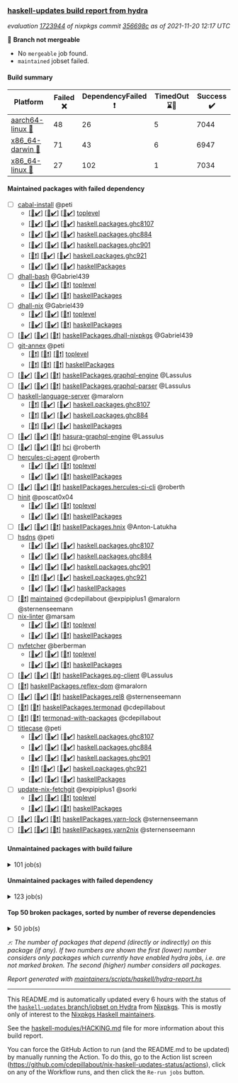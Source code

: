 ### [haskell-updates build report from hydra](https://hydra.nixos.org/jobset/nixpkgs/haskell-updates)
*evaluation [1723944](https://hydra.nixos.org/eval/1723944) of nixpkgs commit [356698c](https://github.com/NixOS/nixpkgs/commits/356698c493e1b237827e2793ade98f37964b3aff) as of 2021-11-20 12:17 UTC*

:red_circle: **Branch not mergeable**
  * No `mergeable` job found.
  * `maintained` jobset failed.

#### Build summary

 | Platform | Failed :x: | DependencyFailed :heavy_exclamation_mark: | TimedOut :hourglass::no_entry_sign: | Success :heavy_check_mark: | 
 | --- | --- | --- | --- | --- | 
 | [aarch64-linux :iphone:](https://hydra.nixos.org/eval/1723944?filter=.aarch64-linux) | 48 | 26 | 5 | 7044 | 
 | [x86_64-darwin :apple:](https://hydra.nixos.org/eval/1723944?filter=.x86_64-darwin) | 71 | 43 | 6 | 6947 | 
 | [x86_64-linux :penguin:](https://hydra.nixos.org/eval/1723944?filter=.x86_64-linux) | 27 | 102 | 1 | 7034 | 
#### Maintained packages with failed dependency
- [ ] [cabal-install](https://hydra.nixos.org/eval/1723944?filter=cabal-install) @peti
  - [[:iphone::heavy_check_mark:]](https://hydra.nixos.org/build/158859488) [[:apple::heavy_check_mark:]](https://hydra.nixos.org/build/158857096) [[:penguin::heavy_check_mark:]](https://hydra.nixos.org/build/158854179) [toplevel](https://hydra.nixos.org/eval/1723944?filter=cabal-install)
  - [[:iphone::heavy_check_mark:]](https://hydra.nixos.org/build/158849756) [[:apple::heavy_check_mark:]](https://hydra.nixos.org/build/158850633) [[:penguin::heavy_check_mark:]](https://hydra.nixos.org/build/158853726) [haskell.packages.ghc8107](https://hydra.nixos.org/eval/1723944?filter=haskell.packages.ghc8107.cabal-install)
  - [[:iphone::heavy_check_mark:]](https://hydra.nixos.org/build/158862111) [[:apple::heavy_check_mark:]](https://hydra.nixos.org/build/158853501) [[:penguin::heavy_check_mark:]](https://hydra.nixos.org/build/158854679) [haskell.packages.ghc884](https://hydra.nixos.org/eval/1723944?filter=haskell.packages.ghc884.cabal-install)
  - [[:iphone::heavy_check_mark:]](https://hydra.nixos.org/build/158848129) [[:apple::heavy_check_mark:]](https://hydra.nixos.org/build/158852590) [[:penguin::heavy_check_mark:]](https://hydra.nixos.org/build/158852703) [haskell.packages.ghc901](https://hydra.nixos.org/eval/1723944?filter=haskell.packages.ghc901.cabal-install)
  - [[:iphone::heavy_exclamation_mark:]](https://hydra.nixos.org/build/158858423) [[:apple::heavy_check_mark:]](https://hydra.nixos.org/build/158848823) [[:penguin::heavy_check_mark:]](https://hydra.nixos.org/build/158851921) [haskell.packages.ghc921](https://hydra.nixos.org/eval/1723944?filter=haskell.packages.ghc921.cabal-install)
  - [[:iphone::heavy_check_mark:]](https://hydra.nixos.org/build/158861502) [[:apple::heavy_check_mark:]](https://hydra.nixos.org/build/158859272) [[:penguin::heavy_check_mark:]](https://hydra.nixos.org/build/158861834) [haskellPackages](https://hydra.nixos.org/eval/1723944?filter=haskellPackages.cabal-install)
- [ ] [dhall-bash](https://hydra.nixos.org/eval/1723944?filter=dhall-bash) @Gabriel439
  - [[:iphone::heavy_check_mark:]](https://hydra.nixos.org/build/158859061) [[:apple::heavy_check_mark:]](https://hydra.nixos.org/build/158851497) [[:penguin::heavy_exclamation_mark:]](https://hydra.nixos.org/build/158850590) [toplevel](https://hydra.nixos.org/eval/1723944?filter=dhall-bash)
  - [[:iphone::heavy_check_mark:]](https://hydra.nixos.org/build/158861226) [[:apple::heavy_check_mark:]](https://hydra.nixos.org/build/158850563) [[:penguin::heavy_exclamation_mark:]](https://hydra.nixos.org/build/158853232) [haskellPackages](https://hydra.nixos.org/eval/1723944?filter=haskellPackages.dhall-bash)
- [ ] [dhall-nix](https://hydra.nixos.org/eval/1723944?filter=dhall-nix) @Gabriel439
  - [[:iphone::heavy_check_mark:]](https://hydra.nixos.org/build/158855914) [[:apple::heavy_check_mark:]](https://hydra.nixos.org/build/158855432) [[:penguin::heavy_exclamation_mark:]](https://hydra.nixos.org/build/158849116) [toplevel](https://hydra.nixos.org/eval/1723944?filter=dhall-nix)
  - [[:iphone::heavy_check_mark:]](https://hydra.nixos.org/build/158857724) [[:apple::heavy_check_mark:]](https://hydra.nixos.org/build/158859385) [[:penguin::heavy_exclamation_mark:]](https://hydra.nixos.org/build/158860309) [haskellPackages](https://hydra.nixos.org/eval/1723944?filter=haskellPackages.dhall-nix)
- [ ] [[:iphone::heavy_check_mark:]](https://hydra.nixos.org/build/158858909) [[:apple::heavy_check_mark:]](https://hydra.nixos.org/build/158848921) [[:penguin::heavy_exclamation_mark:]](https://hydra.nixos.org/build/158860189) [haskellPackages.dhall-nixpkgs](https://hydra.nixos.org/eval/1723944?filter=haskellPackages.dhall-nixpkgs) @Gabriel439
- [ ] [git-annex](https://hydra.nixos.org/eval/1723944?filter=git-annex) @peti
  - [[:iphone::heavy_exclamation_mark:]](https://hydra.nixos.org/build/158857607) [[:apple::heavy_exclamation_mark:]](https://hydra.nixos.org/build/158852130) [[:penguin::heavy_exclamation_mark:]](https://hydra.nixos.org/build/158852154) [toplevel](https://hydra.nixos.org/eval/1723944?filter=git-annex)
  - [[:iphone::heavy_exclamation_mark:]](https://hydra.nixos.org/build/158848048) [[:apple::heavy_exclamation_mark:]](https://hydra.nixos.org/build/158856853) [[:penguin::heavy_exclamation_mark:]](https://hydra.nixos.org/build/158860446) [haskellPackages](https://hydra.nixos.org/eval/1723944?filter=haskellPackages.git-annex)
- [ ] [[:iphone::heavy_check_mark:]](https://hydra.nixos.org/build/158906477) [[:apple::heavy_check_mark:]](https://hydra.nixos.org/build/158906474) [[:penguin::heavy_exclamation_mark:]](https://hydra.nixos.org/build/158906461) [haskellPackages.graphql-engine](https://hydra.nixos.org/eval/1723944?filter=haskellPackages.graphql-engine) @Lassulus
- [ ] [[:iphone::heavy_check_mark:]](https://hydra.nixos.org/build/158856458) [[:apple::heavy_check_mark:]](https://hydra.nixos.org/build/158848847) [[:penguin::heavy_exclamation_mark:]](https://hydra.nixos.org/build/158860111) [haskellPackages.graphql-parser](https://hydra.nixos.org/eval/1723944?filter=haskellPackages.graphql-parser) @Lassulus
- [ ] [haskell-language-server](https://hydra.nixos.org/eval/1723944?filter=haskell-language-server) @maralorn
  - [[:iphone::heavy_exclamation_mark:]](https://hydra.nixos.org/build/158948525) [[:apple::heavy_check_mark:]](https://hydra.nixos.org/build/158948520) [[:penguin::heavy_check_mark:]](https://hydra.nixos.org/build/158948509) [haskell.packages.ghc8107](https://hydra.nixos.org/eval/1723944?filter=haskell.packages.ghc8107.haskell-language-server)
  - [[:iphone::heavy_exclamation_mark:]](https://hydra.nixos.org/build/158948506) [[:apple::heavy_check_mark:]](https://hydra.nixos.org/build/158948518) [[:penguin::heavy_check_mark:]](https://hydra.nixos.org/build/158948523) [haskell.packages.ghc884](https://hydra.nixos.org/eval/1723944?filter=haskell.packages.ghc884.haskell-language-server)
  - [[:iphone::heavy_exclamation_mark:]](https://hydra.nixos.org/build/158948510) [[:apple::heavy_check_mark:]](https://hydra.nixos.org/build/158948515) [[:penguin::heavy_check_mark:]](https://hydra.nixos.org/build/158948521) [haskellPackages](https://hydra.nixos.org/eval/1723944?filter=haskellPackages.haskell-language-server)
- [ ] [[:iphone::heavy_check_mark:]](https://hydra.nixos.org/build/158906462) [[:apple::heavy_check_mark:]](https://hydra.nixos.org/build/158906456) [[:penguin::heavy_exclamation_mark:]](https://hydra.nixos.org/build/158906454) [hasura-graphql-engine](https://hydra.nixos.org/eval/1723944?filter=hasura-graphql-engine) @Lassulus
- [ ] [[:iphone::heavy_check_mark:]](https://hydra.nixos.org/build/158857126) [[:apple::heavy_check_mark:]](https://hydra.nixos.org/build/158852518) [[:penguin::heavy_exclamation_mark:]](https://hydra.nixos.org/build/158853429) [hci](https://hydra.nixos.org/eval/1723944?filter=hci) @roberth
- [ ] [hercules-ci-agent](https://hydra.nixos.org/eval/1723944?filter=hercules-ci-agent) @roberth
  - [[:iphone::heavy_check_mark:]](https://hydra.nixos.org/build/158858978) [[:apple::heavy_check_mark:]](https://hydra.nixos.org/build/158850857) [[:penguin::heavy_exclamation_mark:]](https://hydra.nixos.org/build/158858051) [toplevel](https://hydra.nixos.org/eval/1723944?filter=hercules-ci-agent)
  - [[:iphone::heavy_check_mark:]](https://hydra.nixos.org/build/158859221) [[:apple::heavy_check_mark:]](https://hydra.nixos.org/build/158859822) [[:penguin::heavy_exclamation_mark:]](https://hydra.nixos.org/build/158859577) [haskellPackages](https://hydra.nixos.org/eval/1723944?filter=haskellPackages.hercules-ci-agent)
- [ ] [[:iphone::heavy_check_mark:]](https://hydra.nixos.org/build/158853405) [[:apple::heavy_check_mark:]](https://hydra.nixos.org/build/158849626) [[:penguin::heavy_exclamation_mark:]](https://hydra.nixos.org/build/158860313) [haskellPackages.hercules-ci-cli](https://hydra.nixos.org/eval/1723944?filter=haskellPackages.hercules-ci-cli) @roberth
- [ ] [hinit](https://hydra.nixos.org/eval/1723944?filter=hinit) @poscat0x04
  - [[:iphone::heavy_check_mark:]](https://hydra.nixos.org/build/158855387) [[:apple::heavy_check_mark:]](https://hydra.nixos.org/build/158848980) [[:penguin::heavy_exclamation_mark:]](https://hydra.nixos.org/build/158847734) [toplevel](https://hydra.nixos.org/eval/1723944?filter=hinit)
  - [[:iphone::heavy_check_mark:]](https://hydra.nixos.org/build/158861936) [[:apple::heavy_check_mark:]](https://hydra.nixos.org/build/158849306) [[:penguin::heavy_exclamation_mark:]](https://hydra.nixos.org/build/158854012) [haskellPackages](https://hydra.nixos.org/eval/1723944?filter=haskellPackages.hinit)
- [ ] [[:iphone::heavy_check_mark:]](https://hydra.nixos.org/build/158854251) [[:apple::heavy_check_mark:]](https://hydra.nixos.org/build/158858241) [[:penguin::heavy_exclamation_mark:]](https://hydra.nixos.org/build/158852562) [haskellPackages.hnix](https://hydra.nixos.org/eval/1723944?filter=haskellPackages.hnix) @Anton-Latukha
- [ ] [hsdns](https://hydra.nixos.org/eval/1723944?filter=hsdns) @peti
  - [[:iphone::heavy_check_mark:]](https://hydra.nixos.org/build/158167926) [[:apple::heavy_check_mark:]](https://hydra.nixos.org/build/158177816) [[:penguin::heavy_check_mark:]](https://hydra.nixos.org/build/158184888) [haskell.packages.ghc8107](https://hydra.nixos.org/eval/1723944?filter=haskell.packages.ghc8107.hsdns)
  - [[:iphone::heavy_check_mark:]](https://hydra.nixos.org/build/158178147) [[:apple::heavy_check_mark:]](https://hydra.nixos.org/build/158171568) [[:penguin::heavy_check_mark:]](https://hydra.nixos.org/build/158180260) [haskell.packages.ghc884](https://hydra.nixos.org/eval/1723944?filter=haskell.packages.ghc884.hsdns)
  - [[:iphone::heavy_check_mark:]](https://hydra.nixos.org/build/158173050) [[:apple::heavy_check_mark:]](https://hydra.nixos.org/build/158183912) [[:penguin::heavy_check_mark:]](https://hydra.nixos.org/build/158167851) [haskell.packages.ghc901](https://hydra.nixos.org/eval/1723944?filter=haskell.packages.ghc901.hsdns)
  - [[:iphone::heavy_exclamation_mark:]](https://hydra.nixos.org/build/158856827) [[:apple::heavy_check_mark:]](https://hydra.nixos.org/build/158857146) [[:penguin::heavy_check_mark:]](https://hydra.nixos.org/build/158852262) [haskell.packages.ghc921](https://hydra.nixos.org/eval/1723944?filter=haskell.packages.ghc921.hsdns)
  - [[:iphone::heavy_check_mark:]](https://hydra.nixos.org/build/158179287) [[:apple::heavy_check_mark:]](https://hydra.nixos.org/build/158174569) [[:penguin::heavy_check_mark:]](https://hydra.nixos.org/build/158171448) [haskellPackages](https://hydra.nixos.org/eval/1723944?filter=haskellPackages.hsdns)
- [ ] [[:penguin::heavy_exclamation_mark:]](https://hydra.nixos.org/build/158948526) [maintained](https://hydra.nixos.org/eval/1723944?filter=maintained) @cdepillabout @expipiplus1 @maralorn @sternenseemann
- [ ] [nix-linter](https://hydra.nixos.org/eval/1723944?filter=nix-linter) @marsam
  - [[:iphone::heavy_check_mark:]](https://hydra.nixos.org/build/158857273) [[:apple::heavy_check_mark:]](https://hydra.nixos.org/build/158858476) [[:penguin::heavy_exclamation_mark:]](https://hydra.nixos.org/build/158861942) [toplevel](https://hydra.nixos.org/eval/1723944?filter=nix-linter)
  - [[:iphone::heavy_check_mark:]](https://hydra.nixos.org/build/158858936) [[:apple::heavy_check_mark:]](https://hydra.nixos.org/build/158861566) [[:penguin::heavy_exclamation_mark:]](https://hydra.nixos.org/build/158853340) [haskellPackages](https://hydra.nixos.org/eval/1723944?filter=haskellPackages.nix-linter)
- [ ] [nvfetcher](https://hydra.nixos.org/eval/1723944?filter=nvfetcher) @berberman
  - [[:iphone::heavy_check_mark:]](https://hydra.nixos.org/build/158849728) [[:apple::heavy_check_mark:]](https://hydra.nixos.org/build/158859029) [[:penguin::heavy_exclamation_mark:]](https://hydra.nixos.org/build/158854283) [toplevel](https://hydra.nixos.org/eval/1723944?filter=nvfetcher)
  - [[:iphone::heavy_check_mark:]](https://hydra.nixos.org/build/158849337) [[:apple::heavy_check_mark:]](https://hydra.nixos.org/build/158851199) [[:penguin::heavy_exclamation_mark:]](https://hydra.nixos.org/build/158857629) [haskellPackages](https://hydra.nixos.org/eval/1723944?filter=haskellPackages.nvfetcher)
- [ ] [[:iphone::heavy_check_mark:]](https://hydra.nixos.org/build/158856256) [[:apple::heavy_check_mark:]](https://hydra.nixos.org/build/158859559) [[:penguin::heavy_exclamation_mark:]](https://hydra.nixos.org/build/158854328) [haskellPackages.pg-client](https://hydra.nixos.org/eval/1723944?filter=haskellPackages.pg-client) @Lassulus
- [ ] [[:penguin::heavy_exclamation_mark:]](https://hydra.nixos.org/build/158858461) [haskellPackages.reflex-dom](https://hydra.nixos.org/eval/1723944?filter=haskellPackages.reflex-dom) @maralorn
- [ ] [[:iphone::heavy_check_mark:]](https://hydra.nixos.org/build/158854729) [[:apple::heavy_check_mark:]](https://hydra.nixos.org/build/158853666) [[:penguin::heavy_exclamation_mark:]](https://hydra.nixos.org/build/158850371) [haskellPackages.rel8](https://hydra.nixos.org/eval/1723944?filter=haskellPackages.rel8) @sternenseemann
- [ ] [[:iphone::heavy_exclamation_mark:]](https://hydra.nixos.org/build/158854925) [[:penguin::heavy_exclamation_mark:]](https://hydra.nixos.org/build/158849076) [haskellPackages.termonad](https://hydra.nixos.org/eval/1723944?filter=haskellPackages.termonad) @cdepillabout
- [ ] [[:iphone::heavy_exclamation_mark:]](https://hydra.nixos.org/build/158854335) [[:penguin::heavy_exclamation_mark:]](https://hydra.nixos.org/build/158859447) [termonad-with-packages](https://hydra.nixos.org/eval/1723944?filter=termonad-with-packages) @cdepillabout
- [ ] [titlecase](https://hydra.nixos.org/eval/1723944?filter=titlecase) @peti
  - [[:iphone::heavy_check_mark:]](https://hydra.nixos.org/build/158852347) [[:apple::heavy_check_mark:]](https://hydra.nixos.org/build/158854243) [[:penguin::heavy_check_mark:]](https://hydra.nixos.org/build/158847876) [haskell.packages.ghc8107](https://hydra.nixos.org/eval/1723944?filter=haskell.packages.ghc8107.titlecase)
  - [[:iphone::heavy_check_mark:]](https://hydra.nixos.org/build/158849776) [[:apple::heavy_check_mark:]](https://hydra.nixos.org/build/158850772) [[:penguin::heavy_check_mark:]](https://hydra.nixos.org/build/158853456) [haskell.packages.ghc884](https://hydra.nixos.org/eval/1723944?filter=haskell.packages.ghc884.titlecase)
  - [[:iphone::heavy_check_mark:]](https://hydra.nixos.org/build/158860823) [[:apple::heavy_check_mark:]](https://hydra.nixos.org/build/158847764) [[:penguin::heavy_check_mark:]](https://hydra.nixos.org/build/158850091) [haskell.packages.ghc901](https://hydra.nixos.org/eval/1723944?filter=haskell.packages.ghc901.titlecase)
  - [[:iphone::heavy_exclamation_mark:]](https://hydra.nixos.org/build/158853791) [[:apple::heavy_check_mark:]](https://hydra.nixos.org/build/158857747) [[:penguin::heavy_check_mark:]](https://hydra.nixos.org/build/158850179) [haskell.packages.ghc921](https://hydra.nixos.org/eval/1723944?filter=haskell.packages.ghc921.titlecase)
  - [[:iphone::heavy_check_mark:]](https://hydra.nixos.org/build/158851159) [[:apple::heavy_check_mark:]](https://hydra.nixos.org/build/158857090) [[:penguin::heavy_check_mark:]](https://hydra.nixos.org/build/158854010) [haskellPackages](https://hydra.nixos.org/eval/1723944?filter=haskellPackages.titlecase)
- [ ] [update-nix-fetchgit](https://hydra.nixos.org/eval/1723944?filter=update-nix-fetchgit) @expipiplus1 @sorki
  - [[:iphone::heavy_check_mark:]](https://hydra.nixos.org/build/158857578) [[:apple::heavy_check_mark:]](https://hydra.nixos.org/build/158853676) [[:penguin::heavy_exclamation_mark:]](https://hydra.nixos.org/build/158857702) [toplevel](https://hydra.nixos.org/eval/1723944?filter=update-nix-fetchgit)
  - [[:iphone::heavy_check_mark:]](https://hydra.nixos.org/build/158856428) [[:apple::heavy_check_mark:]](https://hydra.nixos.org/build/158860995) [[:penguin::heavy_exclamation_mark:]](https://hydra.nixos.org/build/158851987) [haskellPackages](https://hydra.nixos.org/eval/1723944?filter=haskellPackages.update-nix-fetchgit)
- [ ] [[:iphone::heavy_check_mark:]](https://hydra.nixos.org/build/158848680) [[:apple::heavy_check_mark:]](https://hydra.nixos.org/build/158860834) [[:penguin::heavy_exclamation_mark:]](https://hydra.nixos.org/build/158848757) [haskellPackages.yarn-lock](https://hydra.nixos.org/eval/1723944?filter=haskellPackages.yarn-lock) @sternenseemann
- [ ] [[:iphone::heavy_check_mark:]](https://hydra.nixos.org/build/158861898) [[:apple::heavy_check_mark:]](https://hydra.nixos.org/build/158855368) [[:penguin::heavy_exclamation_mark:]](https://hydra.nixos.org/build/158857541) [haskellPackages.yarn2nix](https://hydra.nixos.org/eval/1723944?filter=haskellPackages.yarn2nix) @sternenseemann
#### Unmaintained packages with build failure
<details><summary>101 job(s) </summary>

- [ ] [[:iphone::heavy_check_mark:]](https://hydra.nixos.org/build/158174882) [[:apple::x:]](https://hydra.nixos.org/build/158178724) [[:penguin::heavy_check_mark:]](https://hydra.nixos.org/build/158186251) [haskellPackages.sdp](https://hydra.nixos.org/eval/1723944?filter=haskellPackages.sdp)  :arrow_heading_up: 9 | 9
- [ ] [[:iphone::x:]](https://hydra.nixos.org/build/158847971) [[:penguin::x:]](https://hydra.nixos.org/build/158848199) [haskellPackages.gi-javascriptcore](https://hydra.nixos.org/eval/1723944?filter=haskellPackages.gi-javascriptcore)  :arrow_heading_up: 7 | 18
- [ ] [[:iphone::x:]](https://hydra.nixos.org/build/158851318) [[:apple::x:]](https://hydra.nixos.org/build/158855892) [[:penguin::x:]](https://hydra.nixos.org/build/158859096) [haskellPackages.gi-soup](https://hydra.nixos.org/eval/1723944?filter=haskellPackages.gi-soup)  :arrow_heading_up: 7 | 18
- [ ] [[:iphone::heavy_check_mark:]](https://hydra.nixos.org/build/158861466) [[:apple::x:]](https://hydra.nixos.org/build/158852705) [[:penguin::heavy_check_mark:]](https://hydra.nixos.org/build/158856537) [haskellPackages.di-core](https://hydra.nixos.org/eval/1723944?filter=haskellPackages.di-core)  :arrow_heading_up: 7 | 11
- [ ] [[:iphone::heavy_check_mark:]](https://hydra.nixos.org/build/158861334) [[:apple::x:]](https://hydra.nixos.org/build/158851459) [[:penguin::heavy_check_mark:]](https://hydra.nixos.org/build/158850490) [haskellPackages.junit-xml](https://hydra.nixos.org/eval/1723944?filter=haskellPackages.junit-xml)  :arrow_heading_up: 7 | 9
- [ ] [[:iphone::heavy_check_mark:]](https://hydra.nixos.org/build/158858340) [[:apple::x:]](https://hydra.nixos.org/build/158849240) [[:penguin::heavy_check_mark:]](https://hydra.nixos.org/build/158857820) [haskellPackages.thyme](https://hydra.nixos.org/eval/1723944?filter=haskellPackages.thyme)  :arrow_heading_up: 6 | 15
- [ ] [[:iphone::x:]](https://hydra.nixos.org/build/158849103) [[:apple::heavy_check_mark:]](https://hydra.nixos.org/build/158851457) [[:penguin::heavy_check_mark:]](https://hydra.nixos.org/build/158850080) [haskellPackages.libBF](https://hydra.nixos.org/eval/1723944?filter=haskellPackages.libBF)  :arrow_heading_up: 4 | 20
- [ ] [[:iphone::heavy_check_mark:]](https://hydra.nixos.org/build/158849948) [[:apple::x:]](https://hydra.nixos.org/build/158854538) [[:penguin::heavy_check_mark:]](https://hydra.nixos.org/build/158848072) [haskellPackages.exinst](https://hydra.nixos.org/eval/1723944?filter=haskellPackages.exinst)  :arrow_heading_up: 4 | 6
- [ ] [[:iphone::x:]](https://hydra.nixos.org/build/158850684) [[:apple::x:]](https://hydra.nixos.org/build/158854648) [[:penguin::x:]](https://hydra.nixos.org/build/158855313) [haskellPackages.gi-gst](https://hydra.nixos.org/eval/1723944?filter=haskellPackages.gi-gst)  :arrow_heading_up: 3 | 6
- [ ] [[:iphone::x:]](https://hydra.nixos.org/build/158850642) [[:apple::heavy_check_mark:]](https://hydra.nixos.org/build/158848989) [[:penguin::heavy_exclamation_mark:]](https://hydra.nixos.org/build/158849778) [haskellPackages.ptr-poker](https://hydra.nixos.org/eval/1723944?filter=haskellPackages.ptr-poker)  :arrow_heading_up: 3 | 4
- [ ] [[:iphone::x:]](https://hydra.nixos.org/build/158948460) [[:penguin::x:]](https://hydra.nixos.org/build/158948459) [haskellPackages.gi-cogl](https://hydra.nixos.org/eval/1723944?filter=haskellPackages.gi-cogl)  :arrow_heading_up: 2 | 2
- [ ] [[:iphone::x:]](https://hydra.nixos.org/build/158860520) [[:apple::heavy_check_mark:]](https://hydra.nixos.org/build/158856485) [[:penguin::heavy_check_mark:]](https://hydra.nixos.org/build/158848207) [haskellPackages.OrderedBits](https://hydra.nixos.org/eval/1723944?filter=haskellPackages.OrderedBits)  :arrow_heading_up: 1 | 36
- [ ] [[:iphone::x:]](https://hydra.nixos.org/build/158857945) [[:apple::heavy_check_mark:]](https://hydra.nixos.org/build/158850842) [[:penguin::heavy_check_mark:]](https://hydra.nixos.org/build/158850289) [haskellPackages.type-natural](https://hydra.nixos.org/eval/1723944?filter=haskellPackages.type-natural)  :arrow_heading_up: 1 | 4
- [ ] [[:iphone::x:]](https://hydra.nixos.org/build/158171488) [[:apple::heavy_check_mark:]](https://hydra.nixos.org/build/158166466) [[:penguin::heavy_check_mark:]](https://hydra.nixos.org/build/158176025) [haskellPackages.long-double](https://hydra.nixos.org/eval/1723944?filter=haskellPackages.long-double)  :arrow_heading_up: 1 | 2
- [ ] [[:iphone::x:]](https://hydra.nixos.org/build/158856719) [[:apple::x:]](https://hydra.nixos.org/build/158858493) [[:penguin::x:]](https://hydra.nixos.org/build/158852016) [haskellPackages.dovetail](https://hydra.nixos.org/eval/1723944?filter=haskellPackages.dovetail)  :arrow_heading_up: 1 | 1
- [ ] [[:iphone::x:]](https://hydra.nixos.org/build/158174481) [[:apple::x:]](https://hydra.nixos.org/build/158173479) [[:penguin::heavy_check_mark:]](https://hydra.nixos.org/build/158172713) [haskellPackages.easytensor](https://hydra.nixos.org/eval/1723944?filter=haskellPackages.easytensor)  :arrow_heading_up: 1 | 1
- [ ] [[:iphone::heavy_check_mark:]](https://hydra.nixos.org/build/158859418) [[:apple::x:]](https://hydra.nixos.org/build/158858379) [[:penguin::heavy_check_mark:]](https://hydra.nixos.org/build/158849295) [haskellPackages.gi-gdkx11](https://hydra.nixos.org/eval/1723944?filter=haskellPackages.gi-gdkx11)  :arrow_heading_up: 1 | 1
- [ ] [[:iphone::x:]](https://hydra.nixos.org/build/158851393) [[:apple::x:]](https://hydra.nixos.org/build/158855696) [[:penguin::x:]](https://hydra.nixos.org/build/158852214) [haskellPackages.gi-json](https://hydra.nixos.org/eval/1723944?filter=haskellPackages.gi-json)  :arrow_heading_up: 1 | 1
- [ ] [[:iphone::x:]](https://hydra.nixos.org/build/158850107) [[:apple::x:]](https://hydra.nixos.org/build/158861974) [[:penguin::x:]](https://hydra.nixos.org/build/158853277) [haskellPackages.gi-pangocairo](https://hydra.nixos.org/eval/1723944?filter=haskellPackages.gi-pangocairo)  :arrow_heading_up: 1 | 1
- [ ] [[:iphone::x:]](https://hydra.nixos.org/build/158848423) [[:penguin::x:]](https://hydra.nixos.org/build/158855668) [haskellPackages.gi-vte](https://hydra.nixos.org/eval/1723944?filter=haskellPackages.gi-vte)  :arrow_heading_up: 1 | 1
- [ ] [[:iphone::x:]](https://hydra.nixos.org/build/158856514) [[:apple::heavy_check_mark:]](https://hydra.nixos.org/build/158851168) [[:penguin::heavy_exclamation_mark:]](https://hydra.nixos.org/build/158861778) [haskellPackages.hls-brittany-plugin](https://hydra.nixos.org/eval/1723944?filter=haskellPackages.hls-brittany-plugin)  :arrow_heading_up: 1 | 1
- [ ] [[:iphone::x:]](https://hydra.nixos.org/build/158948524) [[:apple::heavy_check_mark:]](https://hydra.nixos.org/build/158948514) [[:penguin::heavy_check_mark:]](https://hydra.nixos.org/build/158948512) [haskellPackages.hls-hlint-plugin](https://hydra.nixos.org/eval/1723944?filter=haskellPackages.hls-hlint-plugin)  :arrow_heading_up: 1 | 1
- [ ] [[:iphone::heavy_check_mark:]](https://hydra.nixos.org/build/158171757) [[:apple::x:]](https://hydra.nixos.org/build/158166135) [[:penguin::heavy_check_mark:]](https://hydra.nixos.org/build/158176699) [haskellPackages.keep-alive](https://hydra.nixos.org/eval/1723944?filter=haskellPackages.keep-alive)  :arrow_heading_up: 1 | 1
- [ ] [[:iphone::heavy_check_mark:]](https://hydra.nixos.org/build/158853648) [[:apple::x:]](https://hydra.nixos.org/build/158848056) [[:penguin::heavy_check_mark:]](https://hydra.nixos.org/build/158859990) [haskellPackages.loc](https://hydra.nixos.org/eval/1723944?filter=haskellPackages.loc)  :arrow_heading_up: 1 | 1
- [ ] [[:iphone::x:]](https://hydra.nixos.org/build/158860031) [[:apple::heavy_check_mark:]](https://hydra.nixos.org/build/158855160) [[:penguin::heavy_check_mark:]](https://hydra.nixos.org/build/158849207) [haskellPackages.nlopt-haskell](https://hydra.nixos.org/eval/1723944?filter=haskellPackages.nlopt-haskell)  :arrow_heading_up: 1 | 1
- [ ] [[:iphone::heavy_check_mark:]](https://hydra.nixos.org/build/158856287) [[:apple::x:]](https://hydra.nixos.org/build/158850438) [[:penguin::heavy_check_mark:]](https://hydra.nixos.org/build/158860855) [haskellPackages.opencv](https://hydra.nixos.org/eval/1723944?filter=haskellPackages.opencv)  :arrow_heading_up: 1 | 1
- [ ] [[:iphone::heavy_check_mark:]](https://hydra.nixos.org/build/158857322) [[:apple::x:]](https://hydra.nixos.org/build/158860470) [[:penguin::heavy_check_mark:]](https://hydra.nixos.org/build/158848735) [haskellPackages.sequence-formats](https://hydra.nixos.org/eval/1723944?filter=haskellPackages.sequence-formats)  :arrow_heading_up: 1 | 1
- [ ] [[:iphone::x:]](https://hydra.nixos.org/build/158178337) [[:apple::heavy_check_mark:]](https://hydra.nixos.org/build/158169670) [[:penguin::heavy_check_mark:]](https://hydra.nixos.org/build/158175314) [haskellPackages.unicode-properties](https://hydra.nixos.org/eval/1723944?filter=haskellPackages.unicode-properties)  :arrow_heading_up: 1 | 1
- [ ] [[:iphone::x:]](https://hydra.nixos.org/build/158857571) [[:apple::heavy_check_mark:]](https://hydra.nixos.org/build/158861149) [[:penguin::heavy_check_mark:]](https://hydra.nixos.org/build/158854318) [haskellPackages.accelerate-llvm](https://hydra.nixos.org/eval/1723944?filter=haskellPackages.accelerate-llvm)  :arrow_heading_up: 0 | 8
- [ ] [[:iphone::x:]](https://hydra.nixos.org/build/158177182) [[:apple::heavy_check_mark:]](https://hydra.nixos.org/build/158173873) [[:penguin::heavy_check_mark:]](https://hydra.nixos.org/build/158167438) [haskellPackages.freetype2](https://hydra.nixos.org/eval/1723944?filter=haskellPackages.freetype2)  :arrow_heading_up: 0 | 7
- [ ] [[:iphone::heavy_check_mark:]](https://hydra.nixos.org/build/158854490) [[:apple::x:]](https://hydra.nixos.org/build/158855324) [[:penguin::heavy_check_mark:]](https://hydra.nixos.org/build/158861234) [haskellPackages.pipes-zlib](https://hydra.nixos.org/eval/1723944?filter=haskellPackages.pipes-zlib)  :arrow_heading_up: 0 | 6
- [ ] [[:iphone::heavy_check_mark:]](https://hydra.nixos.org/build/158184242) [[:apple::x:]](https://hydra.nixos.org/build/158185673) [[:penguin::heavy_check_mark:]](https://hydra.nixos.org/build/158170921) [haskellPackages.hmidi](https://hydra.nixos.org/eval/1723944?filter=haskellPackages.hmidi)  :arrow_heading_up: 0 | 4
- [ ] [[:iphone::heavy_check_mark:]](https://hydra.nixos.org/build/158857874) [[:apple::x:]](https://hydra.nixos.org/build/158850813) [[:penguin::heavy_check_mark:]](https://hydra.nixos.org/build/158849730) [haskellPackages.zip](https://hydra.nixos.org/eval/1723944?filter=haskellPackages.zip)  :arrow_heading_up: 0 | 4
- [ ] [[:iphone::x:]](https://hydra.nixos.org/build/158854499) [[:apple::heavy_check_mark:]](https://hydra.nixos.org/build/158857040) [[:penguin::heavy_check_mark:]](https://hydra.nixos.org/build/158861168) [haskellPackages.cdar-mBound](https://hydra.nixos.org/eval/1723944?filter=haskellPackages.cdar-mBound)  :arrow_heading_up: 0 | 2
- [ ] [[:iphone::x:]](https://hydra.nixos.org/build/158851043) [[:penguin::x:]](https://hydra.nixos.org/build/158851773) [haskellPackages.gi-ostree](https://hydra.nixos.org/eval/1723944?filter=haskellPackages.gi-ostree)  :arrow_heading_up: 0 | 2
- [ ] [[:iphone::heavy_check_mark:]](https://hydra.nixos.org/build/158849319) [[:apple::x:]](https://hydra.nixos.org/build/158847910) [[:penguin::heavy_check_mark:]](https://hydra.nixos.org/build/158859828) [haskellPackages.posix-socket](https://hydra.nixos.org/eval/1723944?filter=haskellPackages.posix-socket)  :arrow_heading_up: 0 | 2
- [ ] [[:iphone::x:]](https://hydra.nixos.org/build/158860604) [[:apple::heavy_check_mark:]](https://hydra.nixos.org/build/158861826) [[:penguin::heavy_check_mark:]](https://hydra.nixos.org/build/158858748) [haskellPackages.quic](https://hydra.nixos.org/eval/1723944?filter=haskellPackages.quic)  :arrow_heading_up: 0 | 2
- [ ] [[:iphone::x:]](https://hydra.nixos.org/build/158855928) [[:apple::x:]](https://hydra.nixos.org/build/158858586) [[:penguin::x:]](https://hydra.nixos.org/build/158858664) [haskellPackages.dear-imgui](https://hydra.nixos.org/eval/1723944?filter=haskellPackages.dear-imgui)  :arrow_heading_up: 0 | 1
- [ ] [[:iphone::x:]](https://hydra.nixos.org/build/158849068) [[:apple::x:]](https://hydra.nixos.org/build/158853089) [[:penguin::x:]](https://hydra.nixos.org/build/158853596) [haskellPackages.exploring-interpreters](https://hydra.nixos.org/eval/1723944?filter=haskellPackages.exploring-interpreters)  :arrow_heading_up: 0 | 1
- [ ] [[:iphone::x:]](https://hydra.nixos.org/build/158859239) [[:penguin::x:]](https://hydra.nixos.org/build/158856124) [haskellPackages.gi-ggit](https://hydra.nixos.org/eval/1723944?filter=haskellPackages.gi-ggit)  :arrow_heading_up: 0 | 1
- [ ] [[:iphone::x:]](https://hydra.nixos.org/build/158850793) [[:apple::x:]](https://hydra.nixos.org/build/158850429) [[:penguin::x:]](https://hydra.nixos.org/build/158857025) [haskellPackages.gi-gtksource](https://hydra.nixos.org/eval/1723944?filter=haskellPackages.gi-gtksource)  :arrow_heading_up: 0 | 1
- [ ] [[:iphone::heavy_check_mark:]](https://hydra.nixos.org/build/158169821) [[:apple::x:]](https://hydra.nixos.org/build/158179292) [[:penguin::heavy_check_mark:]](https://hydra.nixos.org/build/158172696) [haskellPackages.hamid](https://hydra.nixos.org/eval/1723944?filter=haskellPackages.hamid)  :arrow_heading_up: 0 | 1
- [ ] [[:iphone::heavy_check_mark:]](https://hydra.nixos.org/build/158859572) [[:apple::x:]](https://hydra.nixos.org/build/158849030) [[:penguin::heavy_check_mark:]](https://hydra.nixos.org/build/158855236) [haskellPackages.hmatrix-morpheus](https://hydra.nixos.org/eval/1723944?filter=haskellPackages.hmatrix-morpheus)  :arrow_heading_up: 0 | 1
- [ ] [[:iphone::heavy_check_mark:]](https://hydra.nixos.org/build/158180845) [[:apple::x:]](https://hydra.nixos.org/build/158183870) [[:penguin::heavy_check_mark:]](https://hydra.nixos.org/build/158176031) [haskellPackages.huckleberry](https://hydra.nixos.org/eval/1723944?filter=haskellPackages.huckleberry)  :arrow_heading_up: 0 | 1
- [ ] [[:iphone::x:]](https://hydra.nixos.org/build/158171195) [[:apple::heavy_check_mark:]](https://hydra.nixos.org/build/158173460) [[:penguin::heavy_check_mark:]](https://hydra.nixos.org/build/158173159) [haskellPackages.picosat](https://hydra.nixos.org/eval/1723944?filter=haskellPackages.picosat)  :arrow_heading_up: 0 | 1
- [ ] [[:iphone::heavy_check_mark:]](https://hydra.nixos.org/build/158165387) [[:apple::x:]](https://hydra.nixos.org/build/158186599) [[:penguin::heavy_check_mark:]](https://hydra.nixos.org/build/158183534) [haskellPackages.select](https://hydra.nixos.org/eval/1723944?filter=haskellPackages.select)  :arrow_heading_up: 0 | 1
- [ ] [[:iphone::heavy_check_mark:]](https://hydra.nixos.org/build/158177925) [[:apple::x:]](https://hydra.nixos.org/build/158169081) [[:penguin::heavy_check_mark:]](https://hydra.nixos.org/build/158171187) [haskellPackages.sysinfo](https://hydra.nixos.org/eval/1723944?filter=haskellPackages.sysinfo)  :arrow_heading_up: 0 | 1
- [ ] [[:iphone::x:]](https://hydra.nixos.org/build/158853129) [[:apple::heavy_check_mark:]](https://hydra.nixos.org/build/158849523) [[:penguin::heavy_check_mark:]](https://hydra.nixos.org/build/158853983) [haskellPackages.yu-auth](https://hydra.nixos.org/eval/1723944?filter=haskellPackages.yu-auth)  :arrow_heading_up: 0 | 1
- [ ] [[:iphone::heavy_check_mark:]](https://hydra.nixos.org/build/158848626) [[:apple::x:]](https://hydra.nixos.org/build/158855430) [[:penguin::heavy_check_mark:]](https://hydra.nixos.org/build/158852723) [haskellPackages.FractalArt](https://hydra.nixos.org/eval/1723944?filter=haskellPackages.FractalArt) 
- [ ] [[:iphone::x:]](https://hydra.nixos.org/build/158173619) [[:apple::heavy_check_mark:]](https://hydra.nixos.org/build/158175003) [[:penguin::heavy_check_mark:]](https://hydra.nixos.org/build/158184430) [haskellPackages.HsASA](https://hydra.nixos.org/eval/1723944?filter=haskellPackages.HsASA) 
- [ ] [[:iphone::heavy_check_mark:]](https://hydra.nixos.org/build/158854640) [[:apple::x:]](https://hydra.nixos.org/build/158851479) [[:penguin::heavy_check_mark:]](https://hydra.nixos.org/build/158858504) [haskellPackages.chiphunk](https://hydra.nixos.org/eval/1723944?filter=haskellPackages.chiphunk) 
- [ ] [[:iphone::heavy_check_mark:]](https://hydra.nixos.org/build/158179678) [[:apple::x:]](https://hydra.nixos.org/build/158185186) [[:penguin::heavy_check_mark:]](https://hydra.nixos.org/build/158186792) [haskellPackages.discount](https://hydra.nixos.org/eval/1723944?filter=haskellPackages.discount) 
- [ ] [[:iphone::heavy_check_mark:]](https://hydra.nixos.org/build/158851353) [[:apple::x:]](https://hydra.nixos.org/build/158851074) [[:penguin::heavy_check_mark:]](https://hydra.nixos.org/build/158855778) [haskellPackages.diskhash](https://hydra.nixos.org/eval/1723944?filter=haskellPackages.diskhash) 
- [ ] [[:iphone::heavy_check_mark:]](https://hydra.nixos.org/build/158848244) [[:apple::x:]](https://hydra.nixos.org/build/158849167) [[:penguin::heavy_check_mark:]](https://hydra.nixos.org/build/158861079) [haskellPackages.epub-tools](https://hydra.nixos.org/eval/1723944?filter=haskellPackages.epub-tools) 
- [ ] [[:iphone::heavy_check_mark:]](https://hydra.nixos.org/build/158182864) [[:apple::x:]](https://hydra.nixos.org/build/158175855) [[:penguin::heavy_check_mark:]](https://hydra.nixos.org/build/158172346) [haskellPackages.float128](https://hydra.nixos.org/eval/1723944?filter=haskellPackages.float128) 
- [ ] [[:iphone::heavy_check_mark:]](https://hydra.nixos.org/build/158855111) [[:apple::x:]](https://hydra.nixos.org/build/158851137) [[:penguin::heavy_check_mark:]](https://hydra.nixos.org/build/158858852) [haskellPackages.gerrit](https://hydra.nixos.org/eval/1723944?filter=haskellPackages.gerrit) 
- [ ] [[:iphone::x:]](https://hydra.nixos.org/build/158861550) [[:apple::x:]](https://hydra.nixos.org/build/158860864) [[:penguin::x:]](https://hydra.nixos.org/build/158852409) [haskellPackages.gi-girepository](https://hydra.nixos.org/eval/1723944?filter=haskellPackages.gi-girepository) 
- [ ] [[:iphone::x:]](https://hydra.nixos.org/build/158852000) [[:penguin::x:]](https://hydra.nixos.org/build/158852193) [haskellPackages.gi-gtk-layer-shell](https://hydra.nixos.org/eval/1723944?filter=haskellPackages.gi-gtk-layer-shell) 
- [ ] [[:iphone::x:]](https://hydra.nixos.org/build/158856776) [[:penguin::x:]](https://hydra.nixos.org/build/158851613) [haskellPackages.gi-ibus](https://hydra.nixos.org/eval/1723944?filter=haskellPackages.gi-ibus) 
- [ ] [[:iphone::x:]](https://hydra.nixos.org/build/158852949) [[:apple::x:]](https://hydra.nixos.org/build/158859296) [[:penguin::x:]](https://hydra.nixos.org/build/158848026) [haskellPackages.gi-notify](https://hydra.nixos.org/eval/1723944?filter=haskellPackages.gi-notify) 
- [ ] [[:iphone::x:]](https://hydra.nixos.org/build/158859657) [[:apple::x:]](https://hydra.nixos.org/build/158857212) [[:penguin::x:]](https://hydra.nixos.org/build/158854005) [haskellPackages.gi-poppler](https://hydra.nixos.org/eval/1723944?filter=haskellPackages.gi-poppler) 
- [ ] [[:iphone::x:]](https://hydra.nixos.org/build/158848063) [[:apple::x:]](https://hydra.nixos.org/build/158853412) [[:penguin::x:]](https://hydra.nixos.org/build/158852503) [haskellPackages.gi-rsvg](https://hydra.nixos.org/eval/1723944?filter=haskellPackages.gi-rsvg) 
- [ ] [[:iphone::x:]](https://hydra.nixos.org/build/158854315) [[:apple::x:]](https://hydra.nixos.org/build/158860297) [[:penguin::x:]](https://hydra.nixos.org/build/158857123) [haskellPackages.gi-secret](https://hydra.nixos.org/eval/1723944?filter=haskellPackages.gi-secret) 
- [ ] [[:iphone::x:]](https://hydra.nixos.org/build/158855460) [[:penguin::x:]](https://hydra.nixos.org/build/158861029) [haskellPackages.gi-wnck](https://hydra.nixos.org/eval/1723944?filter=haskellPackages.gi-wnck) 
- [ ] [[:iphone::x:]](https://hydra.nixos.org/build/158660363) [[:penguin::heavy_check_mark:]](https://hydra.nixos.org/build/158660342) [haskellPackages.gnome-keyring](https://hydra.nixos.org/eval/1723944?filter=haskellPackages.gnome-keyring) 
- [ ] [[:iphone::heavy_check_mark:]](https://hydra.nixos.org/build/158851517) [[:apple::x:]](https://hydra.nixos.org/build/158857422) [[:penguin::heavy_check_mark:]](https://hydra.nixos.org/build/158850955) [haskellPackages.gtk-traymanager](https://hydra.nixos.org/eval/1723944?filter=haskellPackages.gtk-traymanager) 
- [ ] [[:iphone::heavy_check_mark:]](https://hydra.nixos.org/build/158169999) [[:apple::x:]](https://hydra.nixos.org/build/158178690) [[:penguin::heavy_check_mark:]](https://hydra.nixos.org/build/158176092) [haskellPackages.hid](https://hydra.nixos.org/eval/1723944?filter=haskellPackages.hid) 
- [ ] [[:iphone::heavy_check_mark:]](https://hydra.nixos.org/build/158849329) [[:apple::x:]](https://hydra.nixos.org/build/158853988) [[:penguin::heavy_check_mark:]](https://hydra.nixos.org/build/158851875) [haskellPackages.higher-leveldb](https://hydra.nixos.org/eval/1723944?filter=haskellPackages.higher-leveldb) 
- [ ] [[:iphone::heavy_check_mark:]](https://hydra.nixos.org/build/158848613) [[:apple::x:]](https://hydra.nixos.org/build/158854489) [[:penguin::heavy_check_mark:]](https://hydra.nixos.org/build/158852334) [haskellPackages.highlight](https://hydra.nixos.org/eval/1723944?filter=haskellPackages.highlight) 
- [ ] [[:iphone::heavy_check_mark:]](https://hydra.nixos.org/build/158852537) [[:apple::x:]](https://hydra.nixos.org/build/158850259) [[:penguin::heavy_check_mark:]](https://hydra.nixos.org/build/158859231) [haskellPackages.hinotify-conduit](https://hydra.nixos.org/eval/1723944?filter=haskellPackages.hinotify-conduit) 
- [ ] [[:iphone::x:]](https://hydra.nixos.org/build/158850846) [[:apple::x:]](https://hydra.nixos.org/build/158848283) [[:penguin::x:]](https://hydra.nixos.org/build/158856298) [haskellPackages.hls-rename-plugin](https://hydra.nixos.org/eval/1723944?filter=haskellPackages.hls-rename-plugin) 
- [ ] [[:iphone::x:]](https://hydra.nixos.org/build/158850552) [[:apple::heavy_check_mark:]](https://hydra.nixos.org/build/158861020) [[:penguin::heavy_check_mark:]](https://hydra.nixos.org/build/158856148) [haskellPackages.hq](https://hydra.nixos.org/eval/1723944?filter=haskellPackages.hq) 
- [ ] [[:iphone::heavy_check_mark:]](https://hydra.nixos.org/build/158850232) [[:apple::x:]](https://hydra.nixos.org/build/158856421) [[:penguin::heavy_check_mark:]](https://hydra.nixos.org/build/158855395) [haskellPackages.hs](https://hydra.nixos.org/eval/1723944?filter=haskellPackages.hs) 
- [ ] [[:iphone::heavy_check_mark:]](https://hydra.nixos.org/build/158170141) [[:apple::x:]](https://hydra.nixos.org/build/158180755) [[:penguin::heavy_check_mark:]](https://hydra.nixos.org/build/158167959) [haskellPackages.hsshellscript](https://hydra.nixos.org/eval/1723944?filter=haskellPackages.hsshellscript) 
- [ ] [[:iphone::heavy_check_mark:]](https://hydra.nixos.org/build/158180614) [[:apple::x:]](https://hydra.nixos.org/build/158175752) [[:penguin::heavy_check_mark:]](https://hydra.nixos.org/build/158169957) [haskellPackages.hssourceinfo](https://hydra.nixos.org/eval/1723944?filter=haskellPackages.hssourceinfo) 
- [ ] [[:iphone::heavy_check_mark:]](https://hydra.nixos.org/build/158851758) [[:apple::x:]](https://hydra.nixos.org/build/158849228) [[:penguin::heavy_check_mark:]](https://hydra.nixos.org/build/158854910) [haskellPackages.ipcvar](https://hydra.nixos.org/eval/1723944?filter=haskellPackages.ipcvar) 
- [ ] [[:iphone::heavy_check_mark:]](https://hydra.nixos.org/build/158178270) [[:apple::x:]](https://hydra.nixos.org/build/158186270) [[:penguin::heavy_check_mark:]](https://hydra.nixos.org/build/158183921) [haskellPackages.linux-framebuffer](https://hydra.nixos.org/eval/1723944?filter=haskellPackages.linux-framebuffer) 
- [ ] [[:iphone::heavy_check_mark:]](https://hydra.nixos.org/build/158849473) [[:apple::heavy_check_mark:]](https://hydra.nixos.org/build/158850416) [[:penguin::x:]](https://hydra.nixos.org/build/158861383) [haskellPackages.massiv-test](https://hydra.nixos.org/eval/1723944?filter=haskellPackages.massiv-test) 
- [ ] [[:iphone::heavy_check_mark:]](https://hydra.nixos.org/build/158860870) [[:apple::x:]](https://hydra.nixos.org/build/158850439) [[:penguin::heavy_check_mark:]](https://hydra.nixos.org/build/158850605) [haskellPackages.mediawiki2latex](https://hydra.nixos.org/eval/1723944?filter=haskellPackages.mediawiki2latex) 
- [ ] [[:iphone::x:]](https://hydra.nixos.org/build/158847956) [[:apple::x:]](https://hydra.nixos.org/build/158853984) [[:penguin::x:]](https://hydra.nixos.org/build/158848470) [haskellPackages.melf](https://hydra.nixos.org/eval/1723944?filter=haskellPackages.melf) 
- [ ] [[:iphone::heavy_check_mark:]](https://hydra.nixos.org/build/158848694) [[:apple::x:]](https://hydra.nixos.org/build/158852758) [[:penguin::heavy_check_mark:]](https://hydra.nixos.org/build/158851131) [haskellPackages.mercury-api](https://hydra.nixos.org/eval/1723944?filter=haskellPackages.mercury-api) 
- [ ] [[:iphone::heavy_check_mark:]](https://hydra.nixos.org/build/158852088) [[:apple::x:]](https://hydra.nixos.org/build/158855003) [[:penguin::heavy_check_mark:]](https://hydra.nixos.org/build/158856119) [haskellPackages.nano-cryptr](https://hydra.nixos.org/eval/1723944?filter=haskellPackages.nano-cryptr) 
- [ ] [[:iphone::x:]](https://hydra.nixos.org/build/158850796) [[:apple::x:]](https://hydra.nixos.org/build/158860861) [[:penguin::x:]](https://hydra.nixos.org/build/158848852) [haskellPackages.one-line-aeson-text](https://hydra.nixos.org/eval/1723944?filter=haskellPackages.one-line-aeson-text) 
- [ ] [[:iphone::heavy_check_mark:]](https://hydra.nixos.org/build/158851060) [[:apple::x:]](https://hydra.nixos.org/build/158853406) [[:penguin::heavy_check_mark:]](https://hydra.nixos.org/build/158850837) [haskellPackages.persistent-pagination](https://hydra.nixos.org/eval/1723944?filter=haskellPackages.persistent-pagination) 
- [ ] [[:iphone::heavy_check_mark:]](https://hydra.nixos.org/build/158849900) [[:apple::x:]](https://hydra.nixos.org/build/158855791) [[:penguin::heavy_check_mark:]](https://hydra.nixos.org/build/158852897) [haskellPackages.ping-wrapper](https://hydra.nixos.org/eval/1723944?filter=haskellPackages.ping-wrapper) 
- [ ] [[:iphone::x:]](https://hydra.nixos.org/build/158859024) [[:apple::heavy_check_mark:]](https://hydra.nixos.org/build/158857166) [[:penguin::heavy_check_mark:]](https://hydra.nixos.org/build/158861706) [haskellPackages.poker](https://hydra.nixos.org/eval/1723944?filter=haskellPackages.poker) 
- [ ] [[:iphone::x:]](https://hydra.nixos.org/build/158854187) [[:apple::x:]](https://hydra.nixos.org/build/158857291) [[:penguin::x:]](https://hydra.nixos.org/build/158853046) [haskellPackages.polysemy-mocks](https://hydra.nixos.org/eval/1723944?filter=haskellPackages.polysemy-mocks) 
- [ ] [[:iphone::heavy_check_mark:]](https://hydra.nixos.org/build/158180433) [[:apple::x:]](https://hydra.nixos.org/build/158181527) [[:penguin::heavy_check_mark:]](https://hydra.nixos.org/build/158171268) [haskellPackages.posix-timer](https://hydra.nixos.org/eval/1723944?filter=haskellPackages.posix-timer) 
- [ ] [[:iphone::heavy_check_mark:]](https://hydra.nixos.org/build/158858809) [[:apple::x:]](https://hydra.nixos.org/build/158856858) [[:penguin::heavy_check_mark:]](https://hydra.nixos.org/build/158850820) [haskellPackages.procex](https://hydra.nixos.org/eval/1723944?filter=haskellPackages.procex) 
- [ ] [[:iphone::heavy_check_mark:]](https://hydra.nixos.org/build/158174048) [[:apple::x:]](https://hydra.nixos.org/build/158168485) [[:penguin::heavy_check_mark:]](https://hydra.nixos.org/build/158173634) [haskellPackages.pthread](https://hydra.nixos.org/eval/1723944?filter=haskellPackages.pthread) 
- [ ] [[:iphone::heavy_check_mark:]](https://hydra.nixos.org/build/158851416) [[:apple::x:]](https://hydra.nixos.org/build/158851687) [[:penguin::heavy_check_mark:]](https://hydra.nixos.org/build/158860156) [haskellPackages.sandwich-webdriver](https://hydra.nixos.org/eval/1723944?filter=haskellPackages.sandwich-webdriver) 
- [ ] [[:iphone::heavy_check_mark:]](https://hydra.nixos.org/build/158167023) [[:apple::x:]](https://hydra.nixos.org/build/158179750) [[:penguin::heavy_check_mark:]](https://hydra.nixos.org/build/158179669) [haskellPackages.sfml-audio](https://hydra.nixos.org/eval/1723944?filter=haskellPackages.sfml-audio) 
- [ ] [[:iphone::heavy_check_mark:]](https://hydra.nixos.org/build/158180866) [[:apple::x:]](https://hydra.nixos.org/build/158167435) [[:penguin::heavy_check_mark:]](https://hydra.nixos.org/build/158175479) [haskellPackages.shared-memory](https://hydra.nixos.org/eval/1723944?filter=haskellPackages.shared-memory) 
- [ ] [[:iphone::x:]](https://hydra.nixos.org/build/158849675) [[:apple::x:]](https://hydra.nixos.org/build/158859200) [[:penguin::x:]](https://hydra.nixos.org/build/158850401) [haskellPackages.stripe-wreq](https://hydra.nixos.org/eval/1723944?filter=haskellPackages.stripe-wreq) 
- [ ] [[:iphone::heavy_check_mark:]](https://hydra.nixos.org/build/158858254) [[:apple::x:]](https://hydra.nixos.org/build/158860743) [[:penguin::heavy_check_mark:]](https://hydra.nixos.org/build/158852113) [haskellPackages.tailfile-hinotify](https://hydra.nixos.org/eval/1723944?filter=haskellPackages.tailfile-hinotify) 
- [ ] [[:iphone::x:]](https://hydra.nixos.org/build/158174288) [[:apple::heavy_check_mark:]](https://hydra.nixos.org/build/158168201) [[:penguin::heavy_check_mark:]](https://hydra.nixos.org/build/158167653) [haskellPackages.wiringPi](https://hydra.nixos.org/eval/1723944?filter=haskellPackages.wiringPi) 
- [ ] [[:iphone::x:]](https://hydra.nixos.org/build/158856511) [[:apple::heavy_check_mark:]](https://hydra.nixos.org/build/158860764) [[:penguin::heavy_check_mark:]](https://hydra.nixos.org/build/158852599) [haskellPackages.x86-64bit](https://hydra.nixos.org/eval/1723944?filter=haskellPackages.x86-64bit) 
- [ ] [[:iphone::heavy_check_mark:]](https://hydra.nixos.org/build/158183814) [[:apple::x:]](https://hydra.nixos.org/build/158173903) [[:penguin::heavy_check_mark:]](https://hydra.nixos.org/build/158179614) [haskellPackages.xmonad-utils](https://hydra.nixos.org/eval/1723944?filter=haskellPackages.xmonad-utils) 
- [ ] [[:iphone::heavy_check_mark:]](https://hydra.nixos.org/build/158175167) [[:apple::x:]](https://hydra.nixos.org/build/158172618) [[:penguin::heavy_check_mark:]](https://hydra.nixos.org/build/158170577) [haskellPackages.yoga](https://hydra.nixos.org/eval/1723944?filter=haskellPackages.yoga) 
- [ ] [[:iphone::heavy_check_mark:]](https://hydra.nixos.org/build/158177062) [[:apple::x:]](https://hydra.nixos.org/build/158182111) [[:penguin::heavy_check_mark:]](https://hydra.nixos.org/build/158185512) [haskellPackages.zot](https://hydra.nixos.org/eval/1723944?filter=haskellPackages.zot) 
- [ ] [[:iphone::heavy_check_mark:]](https://hydra.nixos.org/build/158178317) [[:apple::x:]](https://hydra.nixos.org/build/158178379) [[:penguin::heavy_check_mark:]](https://hydra.nixos.org/build/158186424) [haskellPackages.zxcvbn-c](https://hydra.nixos.org/eval/1723944?filter=haskellPackages.zxcvbn-c) 
</details>

#### Unmaintained packages with failed dependency
<details><summary>123 job(s) </summary>

- [ ] [[:iphone::heavy_check_mark:]](https://hydra.nixos.org/build/158859246) [[:apple::heavy_check_mark:]](https://hydra.nixos.org/build/158860355) [[:penguin::heavy_exclamation_mark:]](https://hydra.nixos.org/build/158858031) [haskellPackages.deferred-folds](https://hydra.nixos.org/eval/1723944?filter=haskellPackages.deferred-folds)  :arrow_heading_up: 26 | 101
- [ ] [[:iphone::heavy_check_mark:]](https://hydra.nixos.org/build/158854705) [[:apple::heavy_check_mark:]](https://hydra.nixos.org/build/158856449) [[:penguin::heavy_exclamation_mark:]](https://hydra.nixos.org/build/158847843) [haskellPackages.text-builder](https://hydra.nixos.org/eval/1723944?filter=haskellPackages.text-builder)  :arrow_heading_up: 19 | 55
- [ ] [[:iphone::heavy_check_mark:]](https://hydra.nixos.org/build/158850647) [[:apple::heavy_check_mark:]](https://hydra.nixos.org/build/158855251) [[:penguin::heavy_exclamation_mark:]](https://hydra.nixos.org/build/158851659) [haskellPackages.hasql](https://hydra.nixos.org/eval/1723944?filter=haskellPackages.hasql)  :arrow_heading_up: 12 | 29
- [ ] [[:iphone::heavy_check_mark:]](https://hydra.nixos.org/build/158860775) [[:apple::heavy_check_mark:]](https://hydra.nixos.org/build/158848025) [[:penguin::heavy_exclamation_mark:]](https://hydra.nixos.org/build/158854975) [haskellPackages.neat-interpolation](https://hydra.nixos.org/eval/1723944?filter=haskellPackages.neat-interpolation)  :arrow_heading_up: 11 | 51
- [ ] [[:iphone::heavy_check_mark:]](https://hydra.nixos.org/build/158850071) [[:apple::heavy_check_mark:]](https://hydra.nixos.org/build/158858733) [[:penguin::heavy_exclamation_mark:]](https://hydra.nixos.org/build/158860104) [haskellPackages.validation-selective](https://hydra.nixos.org/eval/1723944?filter=haskellPackages.validation-selective)  :arrow_heading_up: 7 | 19
- [ ] [[:iphone::heavy_check_mark:]](https://hydra.nixos.org/build/158850196) [[:apple::heavy_check_mark:]](https://hydra.nixos.org/build/158849860) [[:penguin::heavy_exclamation_mark:]](https://hydra.nixos.org/build/158859743) [haskellPackages.focus](https://hydra.nixos.org/eval/1723944?filter=haskellPackages.focus)  :arrow_heading_up: 6 | 49
- [ ] [[:iphone::heavy_check_mark:]](https://hydra.nixos.org/build/158859884) [[:apple::heavy_check_mark:]](https://hydra.nixos.org/build/158859633) [[:penguin::heavy_exclamation_mark:]](https://hydra.nixos.org/build/158856980) [haskellPackages.tomland](https://hydra.nixos.org/eval/1723944?filter=haskellPackages.tomland)  :arrow_heading_up: 6 | 14
- [ ] [[:iphone::heavy_check_mark:]](https://hydra.nixos.org/build/158847811) [[:apple::heavy_exclamation_mark:]](https://hydra.nixos.org/build/158859191) [[:penguin::heavy_check_mark:]](https://hydra.nixos.org/build/158862113) [haskellPackages.pretty-diff](https://hydra.nixos.org/eval/1723944?filter=haskellPackages.pretty-diff)  :arrow_heading_up: 6 | 12
- [ ] [[:iphone::heavy_check_mark:]](https://hydra.nixos.org/build/158849649) [[:apple::heavy_check_mark:]](https://hydra.nixos.org/build/158849962) [[:penguin::heavy_exclamation_mark:]](https://hydra.nixos.org/build/158852513) [haskellPackages.strict-list](https://hydra.nixos.org/eval/1723944?filter=haskellPackages.strict-list)  :arrow_heading_up: 6 | 10
- [ ] [[:iphone::heavy_check_mark:]](https://hydra.nixos.org/build/158855952) [[:apple::heavy_check_mark:]](https://hydra.nixos.org/build/158862067) [[:penguin::heavy_exclamation_mark:]](https://hydra.nixos.org/build/158850132) [haskellPackages.primitive-extras](https://hydra.nixos.org/eval/1723944?filter=haskellPackages.primitive-extras)  :arrow_heading_up: 5 | 47
- [ ] [[:iphone::heavy_check_mark:]](https://hydra.nixos.org/build/158861638) [[:apple::heavy_check_mark:]](https://hydra.nixos.org/build/158854324) [[:penguin::heavy_exclamation_mark:]](https://hydra.nixos.org/build/158857647) [haskellPackages.vector-builder](https://hydra.nixos.org/eval/1723944?filter=haskellPackages.vector-builder)  :arrow_heading_up: 5 | 23
- [ ] [[:iphone::heavy_exclamation_mark:]](https://hydra.nixos.org/build/158860062) [[:penguin::heavy_exclamation_mark:]](https://hydra.nixos.org/build/158861708) [haskellPackages.gi-webkit2](https://hydra.nixos.org/eval/1723944?filter=haskellPackages.gi-webkit2)  :arrow_heading_up: 5 | 14
- [ ] [[:iphone::heavy_check_mark:]](https://hydra.nixos.org/build/158855507) [[:apple::heavy_check_mark:]](https://hydra.nixos.org/build/158856996) [[:penguin::heavy_exclamation_mark:]](https://hydra.nixos.org/build/158859170) [haskellPackages.deque](https://hydra.nixos.org/eval/1723944?filter=haskellPackages.deque)  :arrow_heading_up: 5 | 9
- [ ] [[:iphone::heavy_check_mark:]](https://hydra.nixos.org/build/158853860) [[:apple::heavy_exclamation_mark:]](https://hydra.nixos.org/build/158848630) [[:penguin::heavy_check_mark:]](https://hydra.nixos.org/build/158861214) [haskellPackages.di-handle](https://hydra.nixos.org/eval/1723944?filter=haskellPackages.di-handle)  :arrow_heading_up: 5 | 9
- [ ] [[:iphone::heavy_check_mark:]](https://hydra.nixos.org/build/158858205) [[:apple::heavy_exclamation_mark:]](https://hydra.nixos.org/build/158860472) [[:penguin::heavy_check_mark:]](https://hydra.nixos.org/build/158860846) [haskellPackages.di-monad](https://hydra.nixos.org/eval/1723944?filter=haskellPackages.di-monad)  :arrow_heading_up: 5 | 9
- [ ] [[:iphone::heavy_check_mark:]](https://hydra.nixos.org/build/158857182) [[:apple::heavy_exclamation_mark:]](https://hydra.nixos.org/build/158855877) [[:penguin::heavy_check_mark:]](https://hydra.nixos.org/build/158852299) [haskellPackages.nri-prelude](https://hydra.nixos.org/eval/1723944?filter=haskellPackages.nri-prelude)  :arrow_heading_up: 5 | 7
- [ ] [[:iphone::heavy_check_mark:]](https://hydra.nixos.org/build/158861202) [[:apple::heavy_check_mark:]](https://hydra.nixos.org/build/158851118) [[:penguin::heavy_exclamation_mark:]](https://hydra.nixos.org/build/158848312) [haskellPackages.xmlbf](https://hydra.nixos.org/eval/1723944?filter=haskellPackages.xmlbf)  :arrow_heading_up: 5 | 5
- [ ] [[:iphone::heavy_check_mark:]](https://hydra.nixos.org/build/158855919) [[:apple::heavy_check_mark:]](https://hydra.nixos.org/build/158851518) [[:penguin::heavy_exclamation_mark:]](https://hydra.nixos.org/build/158854968) [haskellPackages.stm-hamt](https://hydra.nixos.org/eval/1723944?filter=haskellPackages.stm-hamt)  :arrow_heading_up: 4 | 44
- [ ] [[:iphone::heavy_exclamation_mark:]](https://hydra.nixos.org/build/158858946) [[:penguin::heavy_exclamation_mark:]](https://hydra.nixos.org/build/158853198) [haskellPackages.jsaddle-webkit2gtk](https://hydra.nixos.org/eval/1723944?filter=haskellPackages.jsaddle-webkit2gtk)  :arrow_heading_up: 4 | 11
- [ ] [[:iphone::heavy_check_mark:]](https://hydra.nixos.org/build/158859816) [[:apple::heavy_exclamation_mark:]](https://hydra.nixos.org/build/158848200) [[:penguin::heavy_check_mark:]](https://hydra.nixos.org/build/158857310) [haskellPackages.di-df1](https://hydra.nixos.org/eval/1723944?filter=haskellPackages.di-df1)  :arrow_heading_up: 4 | 8
- [ ] [[:iphone::heavy_check_mark:]](https://hydra.nixos.org/build/158850714) [[:apple::heavy_exclamation_mark:]](https://hydra.nixos.org/build/158848777) [[:penguin::heavy_check_mark:]](https://hydra.nixos.org/build/158853457) [haskellPackages.nri-env-parser](https://hydra.nixos.org/eval/1723944?filter=haskellPackages.nri-env-parser)  :arrow_heading_up: 4 | 6
- [ ] [[:iphone::heavy_check_mark:]](https://hydra.nixos.org/build/158851593) [[:apple::heavy_check_mark:]](https://hydra.nixos.org/build/158850160) [[:penguin::heavy_exclamation_mark:]](https://hydra.nixos.org/build/158855689) [haskellPackages.hasql-pool](https://hydra.nixos.org/eval/1723944?filter=haskellPackages.hasql-pool)  :arrow_heading_up: 3 | 10
- [ ] [[:iphone::heavy_check_mark:]](https://hydra.nixos.org/build/158850452) [[:apple::heavy_exclamation_mark:]](https://hydra.nixos.org/build/158858356) [[:penguin::heavy_check_mark:]](https://hydra.nixos.org/build/158853139) [haskellPackages.nri-observability](https://hydra.nixos.org/eval/1723944?filter=haskellPackages.nri-observability)  :arrow_heading_up: 3 | 5
- [ ] [[:iphone::heavy_check_mark:]](https://hydra.nixos.org/build/158854869) [[:apple::heavy_check_mark:]](https://hydra.nixos.org/build/158860417) [[:penguin::heavy_exclamation_mark:]](https://hydra.nixos.org/build/158859297) [haskellPackages.butcher](https://hydra.nixos.org/eval/1723944?filter=haskellPackages.butcher)  :arrow_heading_up: 3 | 3
- [ ] [[:iphone::heavy_check_mark:]](https://hydra.nixos.org/build/158859364) [[:apple::heavy_check_mark:]](https://hydra.nixos.org/build/158856973) [[:penguin::heavy_exclamation_mark:]](https://hydra.nixos.org/build/158848459) [haskellPackages.hasql-transaction](https://hydra.nixos.org/eval/1723944?filter=haskellPackages.hasql-transaction)  :arrow_heading_up: 2 | 7
- [ ] [[:iphone::heavy_exclamation_mark:]](https://hydra.nixos.org/build/158859760) [[:apple::heavy_exclamation_mark:]](https://hydra.nixos.org/build/158855754) [[:penguin::heavy_exclamation_mark:]](https://hydra.nixos.org/build/158860029) [haskellPackages.gi-gstbase](https://hydra.nixos.org/eval/1723944?filter=haskellPackages.gi-gstbase)  :arrow_heading_up: 2 | 5
- [ ] [[:iphone::heavy_check_mark:]](https://hydra.nixos.org/build/158861174) [[:apple::heavy_check_mark:]](https://hydra.nixos.org/build/158853464) [[:penguin::heavy_exclamation_mark:]](https://hydra.nixos.org/build/158853125) [haskellPackages.brittany](https://hydra.nixos.org/eval/1723944?filter=haskellPackages.brittany)  :arrow_heading_up: 2 | 2
- [ ] [[:iphone::heavy_exclamation_mark:]](https://hydra.nixos.org/build/158853979) [[:apple::heavy_check_mark:]](https://hydra.nixos.org/build/158851452) [[:penguin::heavy_exclamation_mark:]](https://hydra.nixos.org/build/158859589) [haskellPackages.jsonifier](https://hydra.nixos.org/eval/1723944?filter=haskellPackages.jsonifier)  :arrow_heading_up: 2 | 2
- [ ] [[:iphone::heavy_check_mark:]](https://hydra.nixos.org/build/158185795) [[:apple::heavy_exclamation_mark:]](https://hydra.nixos.org/build/158180044) [[:penguin::heavy_check_mark:]](https://hydra.nixos.org/build/158170759) [haskellPackages.sdp-io](https://hydra.nixos.org/eval/1723944?filter=haskellPackages.sdp-io)  :arrow_heading_up: 2 | 2
- [ ] [[:iphone::heavy_check_mark:]](https://hydra.nixos.org/build/158858564) [[:apple::heavy_check_mark:]](https://hydra.nixos.org/build/158848908) [[:penguin::heavy_exclamation_mark:]](https://hydra.nixos.org/build/158858826) [haskellPackages.hgeometry-combinatorial](https://hydra.nixos.org/eval/1723944?filter=haskellPackages.hgeometry-combinatorial)  :arrow_heading_up: 1 | 10
- [ ] [[:iphone::heavy_check_mark:]](https://hydra.nixos.org/build/158861742) [[:apple::heavy_check_mark:]](https://hydra.nixos.org/build/158856516) [[:penguin::heavy_exclamation_mark:]](https://hydra.nixos.org/build/158858136) [haskellPackages.Color](https://hydra.nixos.org/eval/1723944?filter=haskellPackages.Color)  :arrow_heading_up: 1 | 6
- [ ] [[:iphone::heavy_check_mark:]](https://hydra.nixos.org/build/158852554) [[:apple::heavy_check_mark:]](https://hydra.nixos.org/build/158848158) [[:penguin::heavy_exclamation_mark:]](https://hydra.nixos.org/build/158850122) [haskellPackages.cases](https://hydra.nixos.org/eval/1723944?filter=haskellPackages.cases)  :arrow_heading_up: 1 | 4
- [ ] [[:iphone::heavy_check_mark:]](https://hydra.nixos.org/build/158859371) [[:apple::heavy_exclamation_mark:]](https://hydra.nixos.org/build/158852128) [[:penguin::heavy_check_mark:]](https://hydra.nixos.org/build/158850308) [haskellPackages.di-polysemy](https://hydra.nixos.org/eval/1723944?filter=haskellPackages.di-polysemy)  :arrow_heading_up: 1 | 4
- [ ] [[:iphone::heavy_check_mark:]](https://hydra.nixos.org/build/158858712) [[:apple::heavy_check_mark:]](https://hydra.nixos.org/build/158855116) [[:penguin::heavy_exclamation_mark:]](https://hydra.nixos.org/build/158847682) [haskellPackages.subcategories](https://hydra.nixos.org/eval/1723944?filter=haskellPackages.subcategories)  :arrow_heading_up: 1 | 3
- [ ] [[:iphone::heavy_check_mark:]](https://hydra.nixos.org/build/158859946) [[:apple::heavy_check_mark:]](https://hydra.nixos.org/build/158848704) [[:penguin::heavy_exclamation_mark:]](https://hydra.nixos.org/build/158847783) [haskellPackages.rebase](https://hydra.nixos.org/eval/1723944?filter=haskellPackages.rebase)  :arrow_heading_up: 1 | 2
- [ ] [futhark](https://hydra.nixos.org/eval/1723944?filter=futhark)  :arrow_heading_up: 1 | 1
  - [[:iphone::heavy_check_mark:]](https://hydra.nixos.org/build/158854452) [[:apple::heavy_check_mark:]](https://hydra.nixos.org/build/158851852) [[:penguin::heavy_exclamation_mark:]](https://hydra.nixos.org/build/158854974) [toplevel](https://hydra.nixos.org/eval/1723944?filter=futhark)
  - [[:iphone::heavy_check_mark:]](https://hydra.nixos.org/build/158859012) [[:apple::heavy_check_mark:]](https://hydra.nixos.org/build/158851110) [[:penguin::heavy_exclamation_mark:]](https://hydra.nixos.org/build/158857685) [haskellPackages](https://hydra.nixos.org/eval/1723944?filter=haskellPackages.futhark)
- [ ] [[:iphone::heavy_check_mark:]](https://hydra.nixos.org/build/158852947) [[:apple::heavy_exclamation_mark:]](https://hydra.nixos.org/build/158854354) [[:penguin::heavy_check_mark:]](https://hydra.nixos.org/build/158849952) [haskellPackages.nri-redis](https://hydra.nixos.org/eval/1723944?filter=haskellPackages.nri-redis)  :arrow_heading_up: 1 | 1
- [ ] [[:iphone::heavy_exclamation_mark:]](https://hydra.nixos.org/build/158858349) [[:apple::heavy_check_mark:]](https://hydra.nixos.org/build/158856152) [[:penguin::heavy_exclamation_mark:]](https://hydra.nixos.org/build/158852717) [haskellPackages.opentelemetry-extra](https://hydra.nixos.org/eval/1723944?filter=haskellPackages.opentelemetry-extra)  :arrow_heading_up: 1 | 1
- [ ] [[:iphone::heavy_check_mark:]](https://hydra.nixos.org/build/158854199) [[:apple::heavy_exclamation_mark:]](https://hydra.nixos.org/build/158855574) [[:penguin::heavy_check_mark:]](https://hydra.nixos.org/build/158861352) [haskellPackages.orgmode-parse](https://hydra.nixos.org/eval/1723944?filter=haskellPackages.orgmode-parse)  :arrow_heading_up: 1 | 1
- [ ] [[:iphone::heavy_check_mark:]](https://hydra.nixos.org/build/158855869) [[:apple::heavy_exclamation_mark:]](https://hydra.nixos.org/build/158861187) [[:penguin::heavy_check_mark:]](https://hydra.nixos.org/build/158858753) [haskellPackages.sdp-hashable](https://hydra.nixos.org/eval/1723944?filter=haskellPackages.sdp-hashable)  :arrow_heading_up: 1 | 1
- [ ] [[:iphone::heavy_check_mark:]](https://hydra.nixos.org/build/158848742) [[:apple::heavy_check_mark:]](https://hydra.nixos.org/build/158860397) [[:penguin::heavy_exclamation_mark:]](https://hydra.nixos.org/build/158852427) [haskellPackages.trial-tomland](https://hydra.nixos.org/eval/1723944?filter=haskellPackages.trial-tomland)  :arrow_heading_up: 1 | 1
- [ ] [[:iphone::heavy_check_mark:]](https://hydra.nixos.org/build/158853663) [[:apple::heavy_check_mark:]](https://hydra.nixos.org/build/158851928) [[:penguin::heavy_exclamation_mark:]](https://hydra.nixos.org/build/158853729) [haskellPackages.xmlbf-xeno](https://hydra.nixos.org/eval/1723944?filter=haskellPackages.xmlbf-xeno)  :arrow_heading_up: 1 | 1
- [ ] [[:iphone::heavy_exclamation_mark:]](https://hydra.nixos.org/build/158860375) [[:apple::heavy_check_mark:]](https://hydra.nixos.org/build/158852025) [[:penguin::heavy_check_mark:]](https://hydra.nixos.org/build/158854552) [haskellPackages.PrimitiveArray](https://hydra.nixos.org/eval/1723944?filter=haskellPackages.PrimitiveArray)  :arrow_heading_up: 0 | 35
- [ ] [[:iphone::heavy_check_mark:]](https://hydra.nixos.org/build/158860153) [[:apple::heavy_check_mark:]](https://hydra.nixos.org/build/158849388) [[:penguin::heavy_exclamation_mark:]](https://hydra.nixos.org/build/158856894) [haskellPackages.ptr](https://hydra.nixos.org/eval/1723944?filter=haskellPackages.ptr)  :arrow_heading_up: 0 | 14
- [ ] [[:iphone::heavy_check_mark:]](https://hydra.nixos.org/build/158849082) [[:apple::heavy_check_mark:]](https://hydra.nixos.org/build/158854247) [[:penguin::heavy_exclamation_mark:]](https://hydra.nixos.org/build/158858815) [haskellPackages.hgeometry](https://hydra.nixos.org/eval/1723944?filter=haskellPackages.hgeometry)  :arrow_heading_up: 0 | 8
- [ ] [[:iphone::heavy_check_mark:]](https://hydra.nixos.org/build/158861653) [[:apple::heavy_check_mark:]](https://hydra.nixos.org/build/158853646) [[:penguin::heavy_exclamation_mark:]](https://hydra.nixos.org/build/158856782) [haskellPackages.haskus-utils](https://hydra.nixos.org/eval/1723944?filter=haskellPackages.haskus-utils)  :arrow_heading_up: 0 | 3
- [ ] [stack](https://hydra.nixos.org/eval/1723944?filter=stack)  :arrow_heading_up: 0 | 3
  - [[:iphone::heavy_check_mark:]](https://hydra.nixos.org/build/158856230) [[:apple::heavy_check_mark:]](https://hydra.nixos.org/build/158847934) [[:penguin::heavy_exclamation_mark:]](https://hydra.nixos.org/build/158853982) [toplevel](https://hydra.nixos.org/eval/1723944?filter=stack)
  - [[:iphone::heavy_check_mark:]](https://hydra.nixos.org/build/158848485) [[:apple::heavy_check_mark:]](https://hydra.nixos.org/build/158849158) [[:penguin::heavy_exclamation_mark:]](https://hydra.nixos.org/build/158850566) [haskellPackages](https://hydra.nixos.org/eval/1723944?filter=haskellPackages.stack)
- [ ] [[:iphone::heavy_check_mark:]](https://hydra.nixos.org/build/158857780) [[:apple::heavy_exclamation_mark:]](https://hydra.nixos.org/build/158852827) [[:penguin::heavy_check_mark:]](https://hydra.nixos.org/build/158849912) [haskellPackages.di](https://hydra.nixos.org/eval/1723944?filter=haskellPackages.di)  :arrow_heading_up: 0 | 2
- [ ] [[:iphone::heavy_exclamation_mark:]](https://hydra.nixos.org/build/158853670) [[:apple::heavy_exclamation_mark:]](https://hydra.nixos.org/build/158854658) [[:penguin::heavy_exclamation_mark:]](https://hydra.nixos.org/build/158848656) [haskellPackages.gi-gstvideo](https://hydra.nixos.org/eval/1723944?filter=haskellPackages.gi-gstvideo)  :arrow_heading_up: 0 | 2
- [ ] [[:iphone::heavy_check_mark:]](https://hydra.nixos.org/build/158853551) [[:apple::heavy_check_mark:]](https://hydra.nixos.org/build/158860298) [[:penguin::heavy_exclamation_mark:]](https://hydra.nixos.org/build/158856787) [haskellPackages.hasql-implicits](https://hydra.nixos.org/eval/1723944?filter=haskellPackages.hasql-implicits)  :arrow_heading_up: 0 | 2
- [ ] [[:iphone::heavy_check_mark:]](https://hydra.nixos.org/build/158852942) [[:apple::heavy_check_mark:]](https://hydra.nixos.org/build/158850871) [[:penguin::heavy_exclamation_mark:]](https://hydra.nixos.org/build/158861489) [haskellPackages.hasql-notifications](https://hydra.nixos.org/eval/1723944?filter=haskellPackages.hasql-notifications)  :arrow_heading_up: 0 | 2
- [ ] [[:iphone::heavy_check_mark:]](https://hydra.nixos.org/build/158851272) [[:apple::heavy_check_mark:]](https://hydra.nixos.org/build/158848370) [[:penguin::heavy_exclamation_mark:]](https://hydra.nixos.org/build/158852685) [haskellPackages.headed-megaparsec](https://hydra.nixos.org/eval/1723944?filter=haskellPackages.headed-megaparsec)  :arrow_heading_up: 0 | 2
- [ ] [[:iphone::heavy_check_mark:]](https://hydra.nixos.org/build/158858300) [[:apple::heavy_check_mark:]](https://hydra.nixos.org/build/158851489) [[:penguin::heavy_exclamation_mark:]](https://hydra.nixos.org/build/158850745) [haskellPackages.rdf4h](https://hydra.nixos.org/eval/1723944?filter=haskellPackages.rdf4h)  :arrow_heading_up: 0 | 2
- [ ] [[:iphone::heavy_exclamation_mark:]](https://hydra.nixos.org/build/158853073) [[:apple::heavy_check_mark:]](https://hydra.nixos.org/build/158851265) [[:penguin::heavy_exclamation_mark:]](https://hydra.nixos.org/build/158848672) [haskellPackages.sized](https://hydra.nixos.org/eval/1723944?filter=haskellPackages.sized)  :arrow_heading_up: 0 | 2
- [ ] [[:iphone::heavy_check_mark:]](https://hydra.nixos.org/build/158856450) [[:apple::heavy_check_mark:]](https://hydra.nixos.org/build/158860244) [[:penguin::heavy_exclamation_mark:]](https://hydra.nixos.org/build/158849741) [haskellPackages.aeson-value-parser](https://hydra.nixos.org/eval/1723944?filter=haskellPackages.aeson-value-parser)  :arrow_heading_up: 0 | 1
- [ ] [[:iphone::heavy_check_mark:]](https://hydra.nixos.org/build/158857396) [[:apple::heavy_check_mark:]](https://hydra.nixos.org/build/158851995) [[:penguin::heavy_exclamation_mark:]](https://hydra.nixos.org/build/158853238) [haskellPackages.atlassian-connect-descriptor](https://hydra.nixos.org/eval/1723944?filter=haskellPackages.atlassian-connect-descriptor)  :arrow_heading_up: 0 | 1
- [ ] [[:iphone::heavy_exclamation_mark:]](https://hydra.nixos.org/build/158859504) [[:apple::heavy_exclamation_mark:]](https://hydra.nixos.org/build/158851176) [[:penguin::heavy_exclamation_mark:]](https://hydra.nixos.org/build/158851647) [haskellPackages.gi-gstaudio](https://hydra.nixos.org/eval/1723944?filter=haskellPackages.gi-gstaudio)  :arrow_heading_up: 0 | 1
- [ ] [[:iphone::heavy_check_mark:]](https://hydra.nixos.org/build/158858351) [[:apple::heavy_check_mark:]](https://hydra.nixos.org/build/158854699) [[:penguin::heavy_exclamation_mark:]](https://hydra.nixos.org/build/158860134) [haskellPackages.hasql-migration](https://hydra.nixos.org/eval/1723944?filter=haskellPackages.hasql-migration)  :arrow_heading_up: 0 | 1
- [ ] [[:iphone::heavy_check_mark:]](https://hydra.nixos.org/build/158857698) [[:apple::heavy_check_mark:]](https://hydra.nixos.org/build/158857004) [[:penguin::heavy_exclamation_mark:]](https://hydra.nixos.org/build/158860851) [haskellPackages.hasql-optparse-applicative](https://hydra.nixos.org/eval/1723944?filter=haskellPackages.hasql-optparse-applicative)  :arrow_heading_up: 0 | 1
- [ ] [[:iphone::heavy_check_mark:]](https://hydra.nixos.org/build/158854945) [[:apple::heavy_exclamation_mark:]](https://hydra.nixos.org/build/158855817) [[:penguin::heavy_check_mark:]](https://hydra.nixos.org/build/158850070) [haskellPackages.keenser](https://hydra.nixos.org/eval/1723944?filter=haskellPackages.keenser)  :arrow_heading_up: 0 | 1
- [ ] [[:iphone::heavy_check_mark:]](https://hydra.nixos.org/build/158856639) [[:apple::heavy_check_mark:]](https://hydra.nixos.org/build/158848246) [[:penguin::heavy_exclamation_mark:]](https://hydra.nixos.org/build/158852383) [haskellPackages.massiv-io](https://hydra.nixos.org/eval/1723944?filter=haskellPackages.massiv-io)  :arrow_heading_up: 0 | 1
- [ ] [[:iphone::heavy_check_mark:]](https://hydra.nixos.org/build/158854016) [[:apple::heavy_exclamation_mark:]](https://hydra.nixos.org/build/158859034) [[:penguin::heavy_check_mark:]](https://hydra.nixos.org/build/158854492) [haskellPackages.moto](https://hydra.nixos.org/eval/1723944?filter=haskellPackages.moto)  :arrow_heading_up: 0 | 1
- [ ] [[:iphone::heavy_check_mark:]](https://hydra.nixos.org/build/158856605) [[:apple::heavy_check_mark:]](https://hydra.nixos.org/build/158850381) [[:penguin::heavy_exclamation_mark:]](https://hydra.nixos.org/build/158860497) [haskellPackages.rerebase](https://hydra.nixos.org/eval/1723944?filter=haskellPackages.rerebase)  :arrow_heading_up: 0 | 1
- [ ] [[:iphone::heavy_check_mark:]](https://hydra.nixos.org/build/158852165) [[:apple::heavy_check_mark:]](https://hydra.nixos.org/build/158850085) [[:penguin::heavy_exclamation_mark:]](https://hydra.nixos.org/build/158855875) [haskellPackages.type-iso](https://hydra.nixos.org/eval/1723944?filter=haskellPackages.type-iso)  :arrow_heading_up: 0 | 1
- [ ] [[:iphone::heavy_check_mark:]](https://hydra.nixos.org/build/158854923) [[:apple::heavy_check_mark:]](https://hydra.nixos.org/build/158848028) [[:penguin::heavy_exclamation_mark:]](https://hydra.nixos.org/build/158853770) [haskellPackages.xml-parser](https://hydra.nixos.org/eval/1723944?filter=haskellPackages.xml-parser)  :arrow_heading_up: 0 | 1
- [ ] [[:iphone::heavy_check_mark:]](https://hydra.nixos.org/build/158848886) [[:apple::heavy_exclamation_mark:]](https://hydra.nixos.org/build/158855716) [[:penguin::heavy_check_mark:]](https://hydra.nixos.org/build/158860352) [haskellPackages.antiope-es](https://hydra.nixos.org/eval/1723944?filter=haskellPackages.antiope-es) 
- [ ] [[:iphone::heavy_check_mark:]](https://hydra.nixos.org/build/158854256) [[:apple::heavy_check_mark:]](https://hydra.nixos.org/build/158860825) [[:penguin::heavy_exclamation_mark:]](https://hydra.nixos.org/build/158850869) [haskellPackages.arch-hs](https://hydra.nixos.org/eval/1723944?filter=haskellPackages.arch-hs) 
- [ ] [[:iphone::heavy_check_mark:]](https://hydra.nixos.org/build/158856346) [[:apple::heavy_check_mark:]](https://hydra.nixos.org/build/158850874) [[:penguin::heavy_exclamation_mark:]](https://hydra.nixos.org/build/158849211) [haskellPackages.aws-cloudfront-signed-cookies](https://hydra.nixos.org/eval/1723944?filter=haskellPackages.aws-cloudfront-signed-cookies) 
- [ ] [[:iphone::heavy_check_mark:]](https://hydra.nixos.org/build/158848446) [[:apple::heavy_check_mark:]](https://hydra.nixos.org/build/158853709) [[:penguin::heavy_exclamation_mark:]](https://hydra.nixos.org/build/158860989) [haskellPackages.binary-io](https://hydra.nixos.org/eval/1723944?filter=haskellPackages.binary-io) 
- [ ] [[:iphone::heavy_check_mark:]](https://hydra.nixos.org/build/158853574) [[:apple::heavy_check_mark:]](https://hydra.nixos.org/build/158855193) [[:penguin::heavy_exclamation_mark:]](https://hydra.nixos.org/build/158859646) [haskellPackages.caching-vault](https://hydra.nixos.org/eval/1723944?filter=haskellPackages.caching-vault) 
- [ ] [[:iphone::heavy_check_mark:]](https://hydra.nixos.org/build/158852626) [[:apple::heavy_check_mark:]](https://hydra.nixos.org/build/158857190) [[:penguin::heavy_exclamation_mark:]](https://hydra.nixos.org/build/158851952) [haskellPackages.df1-html](https://hydra.nixos.org/eval/1723944?filter=haskellPackages.df1-html) 
- [ ] [[:iphone::heavy_exclamation_mark:]](https://hydra.nixos.org/build/158861110) [[:apple::heavy_exclamation_mark:]](https://hydra.nixos.org/build/158858646) [[:penguin::heavy_exclamation_mark:]](https://hydra.nixos.org/build/158861798) [haskellPackages.dovetail-aeson](https://hydra.nixos.org/eval/1723944?filter=haskellPackages.dovetail-aeson) 
- [ ] [[:iphone::heavy_exclamation_mark:]](https://hydra.nixos.org/build/158185331) [[:apple::heavy_exclamation_mark:]](https://hydra.nixos.org/build/158173297) [[:penguin::heavy_check_mark:]](https://hydra.nixos.org/build/158173216) [haskellPackages.easytensor-vulkan](https://hydra.nixos.org/eval/1723944?filter=haskellPackages.easytensor-vulkan) 
- [ ] [[:iphone::heavy_check_mark:]](https://hydra.nixos.org/build/158853012) [[:apple::heavy_check_mark:]](https://hydra.nixos.org/build/158861171) [[:penguin::heavy_exclamation_mark:]](https://hydra.nixos.org/build/158855505) [haskellPackages.ema](https://hydra.nixos.org/eval/1723944?filter=haskellPackages.ema) 
- [ ] [[:iphone::heavy_check_mark:]](https://hydra.nixos.org/build/158860885) [[:apple::heavy_exclamation_mark:]](https://hydra.nixos.org/build/158852419) [[:penguin::heavy_check_mark:]](https://hydra.nixos.org/build/158856015) [haskellPackages.exinst-aeson](https://hydra.nixos.org/eval/1723944?filter=haskellPackages.exinst-aeson) 
- [ ] [[:iphone::heavy_check_mark:]](https://hydra.nixos.org/build/158852849) [[:apple::heavy_exclamation_mark:]](https://hydra.nixos.org/build/158859330) [[:penguin::heavy_check_mark:]](https://hydra.nixos.org/build/158861719) [haskellPackages.exinst-bytes](https://hydra.nixos.org/eval/1723944?filter=haskellPackages.exinst-bytes) 
- [ ] [[:iphone::heavy_check_mark:]](https://hydra.nixos.org/build/158859951) [[:apple::heavy_exclamation_mark:]](https://hydra.nixos.org/build/158855342) [[:penguin::heavy_check_mark:]](https://hydra.nixos.org/build/158857346) [haskellPackages.exinst-cereal](https://hydra.nixos.org/eval/1723944?filter=haskellPackages.exinst-cereal) 
- [ ] [[:iphone::heavy_check_mark:]](https://hydra.nixos.org/build/158850153) [[:apple::heavy_exclamation_mark:]](https://hydra.nixos.org/build/158851949) [[:penguin::heavy_check_mark:]](https://hydra.nixos.org/build/158861287) [haskellPackages.exinst-serialise](https://hydra.nixos.org/eval/1723944?filter=haskellPackages.exinst-serialise) 
- [ ] [[:iphone::heavy_check_mark:]](https://hydra.nixos.org/build/158857950) [[:apple::heavy_exclamation_mark:]](https://hydra.nixos.org/build/158859924) [[:penguin::heavy_check_mark:]](https://hydra.nixos.org/build/158860421) [haskellPackages.fastparser](https://hydra.nixos.org/eval/1723944?filter=haskellPackages.fastparser) 
- [ ] [[:iphone::heavy_exclamation_mark:]](https://hydra.nixos.org/build/158848020) [[:penguin::heavy_exclamation_mark:]](https://hydra.nixos.org/build/158848402) [haskellPackages.ghcjs-dom-hello](https://hydra.nixos.org/eval/1723944?filter=haskellPackages.ghcjs-dom-hello) 
- [ ] [[:iphone::heavy_exclamation_mark:]](https://hydra.nixos.org/build/158948463) [[:penguin::heavy_exclamation_mark:]](https://hydra.nixos.org/build/158948462) [haskellPackages.gi-clutter](https://hydra.nixos.org/eval/1723944?filter=haskellPackages.gi-clutter) 
- [ ] [[:iphone::heavy_exclamation_mark:]](https://hydra.nixos.org/build/158948458) [[:penguin::heavy_exclamation_mark:]](https://hydra.nixos.org/build/158948461) [haskellPackages.gi-coglpango](https://hydra.nixos.org/eval/1723944?filter=haskellPackages.gi-coglpango) 
- [ ] [[:iphone::heavy_exclamation_mark:]](https://hydra.nixos.org/build/158860807) [[:penguin::heavy_exclamation_mark:]](https://hydra.nixos.org/build/158850447) [haskellPackages.gi-webkit2webextension](https://hydra.nixos.org/eval/1723944?filter=haskellPackages.gi-webkit2webextension) 
- [ ] [[:iphone::heavy_check_mark:]](https://hydra.nixos.org/build/158849996) [[:apple::heavy_check_mark:]](https://hydra.nixos.org/build/158861300) [[:penguin::heavy_exclamation_mark:]](https://hydra.nixos.org/build/158850620) [haskellPackages.greenclip](https://hydra.nixos.org/eval/1723944?filter=haskellPackages.greenclip) 
- [ ] [[:iphone::heavy_check_mark:]](https://hydra.nixos.org/build/158858440) [[:apple::heavy_check_mark:]](https://hydra.nixos.org/build/158860187) [[:penguin::heavy_exclamation_mark:]](https://hydra.nixos.org/build/158849727) [haskellPackages.haskus-system-build](https://hydra.nixos.org/eval/1723944?filter=haskellPackages.haskus-system-build) 
- [ ] [[:iphone::heavy_check_mark:]](https://hydra.nixos.org/build/158852208) [[:apple::heavy_check_mark:]](https://hydra.nixos.org/build/158859408) [[:penguin::heavy_exclamation_mark:]](https://hydra.nixos.org/build/158853451) [haskellPackages.hasql-interpolate](https://hydra.nixos.org/eval/1723944?filter=haskellPackages.hasql-interpolate) 
- [ ] [[:iphone::heavy_check_mark:]](https://hydra.nixos.org/build/158848387) [[:apple::heavy_check_mark:]](https://hydra.nixos.org/build/158861369) [[:penguin::heavy_exclamation_mark:]](https://hydra.nixos.org/build/158858269) [haskellPackages.hasql-pipes](https://hydra.nixos.org/eval/1723944?filter=haskellPackages.hasql-pipes) 
- [ ] [[:iphone::heavy_check_mark:]](https://hydra.nixos.org/build/158860026) [[:apple::heavy_check_mark:]](https://hydra.nixos.org/build/158859133) [[:penguin::heavy_exclamation_mark:]](https://hydra.nixos.org/build/158851371) [haskellPackages.hasql-queue](https://hydra.nixos.org/eval/1723944?filter=haskellPackages.hasql-queue) 
- [ ] [[:iphone::heavy_check_mark:]](https://hydra.nixos.org/build/158849489) [[:apple::heavy_check_mark:]](https://hydra.nixos.org/build/158851700) [[:penguin::heavy_exclamation_mark:]](https://hydra.nixos.org/build/158854558) [haskellPackages.hasql-url](https://hydra.nixos.org/eval/1723944?filter=haskellPackages.hasql-url) 
- [ ] [[:iphone::heavy_exclamation_mark:]](https://hydra.nixos.org/build/158852766) [[:apple::heavy_check_mark:]](https://hydra.nixos.org/build/158859260) [[:penguin::heavy_check_mark:]](https://hydra.nixos.org/build/158851299) [haskellPackages.hmatrix-nlopt](https://hydra.nixos.org/eval/1723944?filter=haskellPackages.hmatrix-nlopt) 
- [ ] [[:iphone::heavy_check_mark:]](https://hydra.nixos.org/build/158858057) [[:apple::heavy_exclamation_mark:]](https://hydra.nixos.org/build/158861071) [[:penguin::heavy_check_mark:]](https://hydra.nixos.org/build/158848682) [haskellPackages.nri-http](https://hydra.nixos.org/eval/1723944?filter=haskellPackages.nri-http) 
- [ ] [[:iphone::heavy_check_mark:]](https://hydra.nixos.org/build/158855315) [[:apple::heavy_exclamation_mark:]](https://hydra.nixos.org/build/158849009) [[:penguin::heavy_check_mark:]](https://hydra.nixos.org/build/158851420) [haskellPackages.nri-test-encoding](https://hydra.nixos.org/eval/1723944?filter=haskellPackages.nri-test-encoding) 
- [ ] [[:iphone::heavy_check_mark:]](https://hydra.nixos.org/build/158849266) [[:apple::heavy_exclamation_mark:]](https://hydra.nixos.org/build/158856167) [[:penguin::heavy_check_mark:]](https://hydra.nixos.org/build/158850777) [haskellPackages.opencv-extra](https://hydra.nixos.org/eval/1723944?filter=haskellPackages.opencv-extra) 
- [ ] [[:iphone::heavy_exclamation_mark:]](https://hydra.nixos.org/build/158851195) [[:apple::heavy_check_mark:]](https://hydra.nixos.org/build/158852520) [[:penguin::heavy_exclamation_mark:]](https://hydra.nixos.org/build/158854313) [haskellPackages.opentelemetry-lightstep](https://hydra.nixos.org/eval/1723944?filter=haskellPackages.opentelemetry-lightstep) 
- [ ] [[:iphone::heavy_check_mark:]](https://hydra.nixos.org/build/158859402) [[:apple::heavy_exclamation_mark:]](https://hydra.nixos.org/build/158852020) [[:penguin::heavy_check_mark:]](https://hydra.nixos.org/build/158861188) [haskellPackages.orgstat](https://hydra.nixos.org/eval/1723944?filter=haskellPackages.orgstat) 
- [ ] [[:iphone::heavy_check_mark:]](https://hydra.nixos.org/build/158856357) [[:apple::heavy_exclamation_mark:]](https://hydra.nixos.org/build/158860736) [[:penguin::heavy_check_mark:]](https://hydra.nixos.org/build/158856839) [haskellPackages.postgresql-replicant](https://hydra.nixos.org/eval/1723944?filter=haskellPackages.postgresql-replicant) 
- [ ] [[:iphone::heavy_check_mark:]](https://hydra.nixos.org/build/158861657) [[:apple::heavy_check_mark:]](https://hydra.nixos.org/build/158853639) [[:penguin::heavy_exclamation_mark:]](https://hydra.nixos.org/build/158855747) [haskellPackages.postgrest](https://hydra.nixos.org/eval/1723944?filter=haskellPackages.postgrest) 
- [ ] [[:penguin::heavy_exclamation_mark:]](https://hydra.nixos.org/build/158849286) [haskellPackages.reflex-dom-fragment-shader-canvas](https://hydra.nixos.org/eval/1723944?filter=haskellPackages.reflex-dom-fragment-shader-canvas) 
- [ ] [[:penguin::heavy_exclamation_mark:]](https://hydra.nixos.org/build/158850581) [haskellPackages.reflex-localize-dom](https://hydra.nixos.org/eval/1723944?filter=haskellPackages.reflex-localize-dom) 
- [ ] [[:iphone::heavy_exclamation_mark:]](https://hydra.nixos.org/build/158859465) [[:apple::heavy_check_mark:]](https://hydra.nixos.org/build/158858537) [[:penguin::heavy_check_mark:]](https://hydra.nixos.org/build/158854470) [haskellPackages.rounded](https://hydra.nixos.org/eval/1723944?filter=haskellPackages.rounded) 
- [ ] [[:iphone::heavy_check_mark:]](https://hydra.nixos.org/build/158850159) [[:apple::heavy_check_mark:]](https://hydra.nixos.org/build/158855208) [[:penguin::heavy_exclamation_mark:]](https://hydra.nixos.org/build/158855801) [haskellPackages.safe-money-xmlbf](https://hydra.nixos.org/eval/1723944?filter=haskellPackages.safe-money-xmlbf) 
- [ ] [[:iphone::heavy_check_mark:]](https://hydra.nixos.org/build/158853105) [[:apple::heavy_exclamation_mark:]](https://hydra.nixos.org/build/158848457) [[:penguin::heavy_check_mark:]](https://hydra.nixos.org/build/158847709) [haskellPackages.scan-metadata](https://hydra.nixos.org/eval/1723944?filter=haskellPackages.scan-metadata) 
- [ ] [[:iphone::heavy_check_mark:]](https://hydra.nixos.org/build/158166150) [[:apple::heavy_exclamation_mark:]](https://hydra.nixos.org/build/158178896) [[:penguin::heavy_check_mark:]](https://hydra.nixos.org/build/158182775) [haskellPackages.sdp-binary](https://hydra.nixos.org/eval/1723944?filter=haskellPackages.sdp-binary) 
- [ ] [[:iphone::heavy_check_mark:]](https://hydra.nixos.org/build/158176753) [[:apple::heavy_exclamation_mark:]](https://hydra.nixos.org/build/158182859) [[:penguin::heavy_check_mark:]](https://hydra.nixos.org/build/158186868) [haskellPackages.sdp-deepseq](https://hydra.nixos.org/eval/1723944?filter=haskellPackages.sdp-deepseq) 
- [ ] [[:iphone::heavy_check_mark:]](https://hydra.nixos.org/build/158861733) [[:apple::heavy_exclamation_mark:]](https://hydra.nixos.org/build/158862016) [[:penguin::heavy_check_mark:]](https://hydra.nixos.org/build/158849229) [haskellPackages.sdp-quickcheck](https://hydra.nixos.org/eval/1723944?filter=haskellPackages.sdp-quickcheck) 
- [ ] [[:iphone::heavy_check_mark:]](https://hydra.nixos.org/build/158853550) [[:apple::heavy_exclamation_mark:]](https://hydra.nixos.org/build/158850123) [[:penguin::heavy_check_mark:]](https://hydra.nixos.org/build/158859709) [haskellPackages.sdp4bytestring](https://hydra.nixos.org/eval/1723944?filter=haskellPackages.sdp4bytestring) 
- [ ] [[:iphone::heavy_check_mark:]](https://hydra.nixos.org/build/158853531) [[:apple::heavy_exclamation_mark:]](https://hydra.nixos.org/build/158856559) [[:penguin::heavy_check_mark:]](https://hydra.nixos.org/build/158852975) [haskellPackages.sdp4text](https://hydra.nixos.org/eval/1723944?filter=haskellPackages.sdp4text) 
- [ ] [[:iphone::heavy_check_mark:]](https://hydra.nixos.org/build/158850619) [[:apple::heavy_exclamation_mark:]](https://hydra.nixos.org/build/158860606) [[:penguin::heavy_check_mark:]](https://hydra.nixos.org/build/158856803) [haskellPackages.sdp4unordered](https://hydra.nixos.org/eval/1723944?filter=haskellPackages.sdp4unordered) 
- [ ] [[:iphone::heavy_check_mark:]](https://hydra.nixos.org/build/158852825) [[:apple::heavy_exclamation_mark:]](https://hydra.nixos.org/build/158851611) [[:penguin::heavy_check_mark:]](https://hydra.nixos.org/build/158852918) [haskellPackages.sdp4vector](https://hydra.nixos.org/eval/1723944?filter=haskellPackages.sdp4vector) 
- [ ] [[:iphone::heavy_check_mark:]](https://hydra.nixos.org/build/158848032) [[:apple::heavy_exclamation_mark:]](https://hydra.nixos.org/build/158852699) [[:penguin::heavy_check_mark:]](https://hydra.nixos.org/build/158855484) [haskellPackages.sequenceTools](https://hydra.nixos.org/eval/1723944?filter=haskellPackages.sequenceTools) 
- [ ] [[:iphone::heavy_check_mark:]](https://hydra.nixos.org/build/158853039) [[:apple::heavy_check_mark:]](https://hydra.nixos.org/build/158858902) [[:penguin::heavy_exclamation_mark:]](https://hydra.nixos.org/build/158858764) [haskellPackages.servant-xml](https://hydra.nixos.org/eval/1723944?filter=haskellPackages.servant-xml) 
- [ ] [[:iphone::heavy_check_mark:]](https://hydra.nixos.org/build/158851896) [[:apple::heavy_check_mark:]](https://hydra.nixos.org/build/158847905) [[:penguin::heavy_exclamation_mark:]](https://hydra.nixos.org/build/158857112) [haskellPackages.shake-futhark](https://hydra.nixos.org/eval/1723944?filter=haskellPackages.shake-futhark) 
- [ ] [[:iphone::heavy_check_mark:]](https://hydra.nixos.org/build/158849819) [[:apple::heavy_check_mark:]](https://hydra.nixos.org/build/158861559) [[:penguin::heavy_exclamation_mark:]](https://hydra.nixos.org/build/158854768) [haskellPackages.simple-parser](https://hydra.nixos.org/eval/1723944?filter=haskellPackages.simple-parser) 
- [ ] [[:iphone::heavy_check_mark:]](https://hydra.nixos.org/build/158847987) [[:apple::heavy_check_mark:]](https://hydra.nixos.org/build/158858022) [[:penguin::heavy_exclamation_mark:]](https://hydra.nixos.org/build/158858142) [haskellPackages.stan](https://hydra.nixos.org/eval/1723944?filter=haskellPackages.stan) 
- [ ] [[:iphone::heavy_check_mark:]](https://hydra.nixos.org/build/158853937) [[:apple::heavy_exclamation_mark:]](https://hydra.nixos.org/build/158850398) [[:penguin::heavy_check_mark:]](https://hydra.nixos.org/build/158859252) [haskellPackages.tasty-test-reporter](https://hydra.nixos.org/eval/1723944?filter=haskellPackages.tasty-test-reporter) 
- [ ] [[:iphone::heavy_exclamation_mark:]](https://hydra.nixos.org/build/158183025) [[:apple::heavy_check_mark:]](https://hydra.nixos.org/build/158171127) [[:penguin::heavy_check_mark:]](https://hydra.nixos.org/build/158170378) [haskellPackages.unicode-names](https://hydra.nixos.org/eval/1723944?filter=haskellPackages.unicode-names) 
- [ ] [[:iphone::heavy_check_mark:]](https://hydra.nixos.org/build/158855938) [[:apple::heavy_check_mark:]](https://hydra.nixos.org/build/158859478) [[:penguin::heavy_exclamation_mark:]](https://hydra.nixos.org/build/158858603) [haskellPackages.vector-extras](https://hydra.nixos.org/eval/1723944?filter=haskellPackages.vector-extras) 
- [ ] [[:iphone::heavy_check_mark:]](https://hydra.nixos.org/build/158186106) [[:apple::heavy_exclamation_mark:]](https://hydra.nixos.org/build/158174114) [[:penguin::heavy_check_mark:]](https://hydra.nixos.org/build/158167699) [haskellPackages.xbattbar](https://hydra.nixos.org/eval/1723944?filter=haskellPackages.xbattbar) 
- [ ] [[:iphone::heavy_check_mark:]](https://hydra.nixos.org/build/158853741) [[:apple::heavy_check_mark:]](https://hydra.nixos.org/build/158853415) [[:penguin::heavy_exclamation_mark:]](https://hydra.nixos.org/build/158859141) [haskellPackages.xmlbf-xmlhtml](https://hydra.nixos.org/eval/1723944?filter=haskellPackages.xmlbf-xmlhtml) 
</details>

#### Top 50 broken packages, sorted by number of reverse dependencies
<details><summary>50 job(s) </summary>

[haskell98](https://packdeps.haskellers.com/reverse/haskell98) :arrow_heading_up: 153  
[enumerator](https://packdeps.haskellers.com/reverse/enumerator) :arrow_heading_up: 56  
[derive](https://packdeps.haskellers.com/reverse/derive) :arrow_heading_up: 48  
[contiguous](https://packdeps.haskellers.com/reverse/contiguous) :arrow_heading_up: 46  
[MonadCatchIO-transformers](https://packdeps.haskellers.com/reverse/MonadCatchIO-transformers) :arrow_heading_up: 41  
[parseargs](https://packdeps.haskellers.com/reverse/parseargs) :arrow_heading_up: 41  
[bytesmith](https://packdeps.haskellers.com/reverse/bytesmith) :arrow_heading_up: 36  
[data-lens](https://packdeps.haskellers.com/reverse/data-lens) :arrow_heading_up: 34  
[distributed-process](https://packdeps.haskellers.com/reverse/distributed-process) :arrow_heading_up: 30  
[iteratee](https://packdeps.haskellers.com/reverse/iteratee) :arrow_heading_up: 29  
[jmacro](https://packdeps.haskellers.com/reverse/jmacro) :arrow_heading_up: 29  
[ip](https://packdeps.haskellers.com/reverse/ip) :arrow_heading_up: 26  
[either-unwrap](https://packdeps.haskellers.com/reverse/either-unwrap) :arrow_heading_up: 25  
[HList](https://packdeps.haskellers.com/reverse/HList) :arrow_heading_up: 23  
[SciBaseTypes](https://packdeps.haskellers.com/reverse/SciBaseTypes) :arrow_heading_up: 22  
[haskelldb](https://packdeps.haskellers.com/reverse/haskelldb) :arrow_heading_up: 22  
[hsc3](https://packdeps.haskellers.com/reverse/hsc3) :arrow_heading_up: 22  
[wxdirect](https://packdeps.haskellers.com/reverse/wxdirect) :arrow_heading_up: 22  
[BiobaseTypes](https://packdeps.haskellers.com/reverse/BiobaseTypes) :arrow_heading_up: 21  
[wxc](https://packdeps.haskellers.com/reverse/wxc) :arrow_heading_up: 21  
[biocore](https://packdeps.haskellers.com/reverse/biocore) :arrow_heading_up: 20  
[secp256k1-haskell](https://packdeps.haskellers.com/reverse/secp256k1-haskell) :arrow_heading_up: 20  
[wxcore](https://packdeps.haskellers.com/reverse/wxcore) :arrow_heading_up: 20  
[attoparsec-enumerator](https://packdeps.haskellers.com/reverse/attoparsec-enumerator) :arrow_heading_up: 19  
[bytestring-show](https://packdeps.haskellers.com/reverse/bytestring-show) :arrow_heading_up: 19  
[numhask](https://packdeps.haskellers.com/reverse/numhask) :arrow_heading_up: 19  
[polysemy-plugin](https://packdeps.haskellers.com/reverse/polysemy-plugin) :arrow_heading_up: 19  
[wx](https://packdeps.haskellers.com/reverse/wx) :arrow_heading_up: 19  
[BiobaseENA](https://packdeps.haskellers.com/reverse/BiobaseENA) :arrow_heading_up: 18  
[asn1-data](https://packdeps.haskellers.com/reverse/asn1-data) :arrow_heading_up: 18  
[dbus-core](https://packdeps.haskellers.com/reverse/dbus-core) :arrow_heading_up: 18  
[gtksourceview2](https://packdeps.haskellers.com/reverse/gtksourceview2) :arrow_heading_up: 18  
[BiobaseXNA](https://packdeps.haskellers.com/reverse/BiobaseXNA) :arrow_heading_up: 17  
[HGamer3D-Data](https://packdeps.haskellers.com/reverse/HGamer3D-Data) :arrow_heading_up: 17  
[certificate](https://packdeps.haskellers.com/reverse/certificate) :arrow_heading_up: 17  
[dbus-client](https://packdeps.haskellers.com/reverse/dbus-client) :arrow_heading_up: 17  
[gconf](https://packdeps.haskellers.com/reverse/gconf) :arrow_heading_up: 17  
[gtk-serialized-event](https://packdeps.haskellers.com/reverse/gtk-serialized-event) :arrow_heading_up: 17  
[uuid-orphans](https://packdeps.haskellers.com/reverse/uuid-orphans) :arrow_heading_up: 17  
[cuda](https://packdeps.haskellers.com/reverse/cuda) :arrow_heading_up: 16  
[happstack-jmacro](https://packdeps.haskellers.com/reverse/happstack-jmacro) :arrow_heading_up: 16  
[manatee-core](https://packdeps.haskellers.com/reverse/manatee-core) :arrow_heading_up: 16  
[monads-fd](https://packdeps.haskellers.com/reverse/monads-fd) :arrow_heading_up: 16  
[murmur3](https://packdeps.haskellers.com/reverse/murmur3) :arrow_heading_up: 16  
[tls-extra](https://packdeps.haskellers.com/reverse/tls-extra) :arrow_heading_up: 16  
[ADPfusion](https://packdeps.haskellers.com/reverse/ADPfusion) :arrow_heading_up: 15  
[MaybeT](https://packdeps.haskellers.com/reverse/MaybeT) :arrow_heading_up: 15  
[blaze-builder-enumerator](https://packdeps.haskellers.com/reverse/blaze-builder-enumerator) :arrow_heading_up: 15  
[clash-prelude](https://packdeps.haskellers.com/reverse/clash-prelude) :arrow_heading_up: 15  
[hetero-dict](https://packdeps.haskellers.com/reverse/hetero-dict) :arrow_heading_up: 15  
</details>


*:arrow_heading_up:: The number of packages that depend (directly or indirectly) on this package (if any). If two numbers are shown the first (lower) number considers only packages which currently have enabled hydra jobs, i.e. are not marked broken. The second (higher) number considers all packages.*

*Report generated with [maintainers/scripts/haskell/hydra-report.hs](https://github.com/NixOS/nixpkgs/blob/haskell-updates/maintainers/scripts/haskell/hydra-report.sh)*


----------------------------------------------------------------------

This README.md is automatically updated every 6 hours with the status of the
[`haskell-updates` branch/jobset on Hydra](https://hydra.nixos.org/jobset/nixpkgs/haskell-updates)
from [Nixpkgs](https://github.com/NixOS/nixpkgs).  This is mostly only of
interest to the [Nixpkgs Haskell maintainers](https://github.com/orgs/NixOS/teams/haskell).

See the
[haskell-modules/HACKING.md](https://github.com/NixOS/nixpkgs/blob/haskell-updates/pkgs/development/haskell-modules/HACKING.md)
file for more information about this build report.

You can force the GitHub Action to run (and the README.md to be updated) by
manually running the Action.  To do this, go to the Action list screen
(https://github.com/cdepillabout/nix-haskell-updates-status/actions),
click on any of the Workflow runs, and then click the `Re-run jobs` button.
